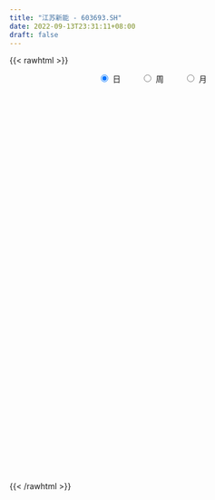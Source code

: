 ```yaml
---
title: "江苏新能 - 603693.SH"
date: 2022-09-13T23:31:11+08:00
draft: false
---
```

{{< rawhtml >}}
    <div style="text-align: center">
        <label style="padding: 1rem;"><input style="margin-right: .5rem" type="radio" name="period" value="D" checked onclick="period_change(this)">日</label>
        <label style="padding: 1rem;"><input style="margin-right: .5rem" type="radio" name="period" value="W" onclick="period_change(this)">周</label>
        <label style="padding: 1rem;"><input style="margin-right: .5rem" type="radio" name="period" value="M" onclick="period_change(this)">月</label>
    </div>
    <div id="chart" style="height: 700px;"></div> 
    <script type="text/javascript">
        const D_v = [119396.44,104827.0,101883.91,63633.91,91484.0,79272.0,97290.4,70223.0,63456.0,81237.0,76435.5,67069.53,102047.0,84875.07,212970.2,84280.66,71570.42,50517.42,82939.0,72111.58,51304.0,69831.0,52740.0,91411.0,82839.86,41784.24,43545.79,37257.0,109705.14,62299.0,39051.52,45801.0,48543.52,46121.52,24674.66,26114.0,53687.44,111568.49,95724.3,80761.0,137957.79,100614.97,91306.97,72501.97,51015.97,64823.0,33245.0,35905.0,36387.0,31155.0,34145.0,33229.79,132181.79,49649.75,46702.86,29992.12,35199.12,29427.98,38968.93,29824.0,27740.0,19975.0,18019.0,29022.0,20587.01,19999.0,19228.0,20991.65,32205.0,36483.0,29126.0,29920.0,25418.0,19367.0,24548.01,20924.16,22826.0,15263.0,23347.0,18376.0,30992.0,17919.0,22981.0,28128.16,16240.16,32470.84,28757.3,97691.26,114631.24,103133.26,165114.77,142937.33,176346.25,139367.0,121442.43,86138.29,93498.0,118178.0,94226.47,68325.26,92791.47,70658.26,91854.0,61015.23,45411.3,42164.28,31661.23,33014.28,32773.5,56165.89,38751.5,53933.53,48325.0,29774.56,18138.58,20173.0,19922.26,26232.73,21329.0,28307.0,50793.05,35645.47,18727.47,23850.0,20653.28,28492.0,25930.0,21964.0,19603.0,85110.15,54426.03,36092.0,34351.5,94061.0,89908.0,109078.53,70155.4,119888.1,159381.33,196540.65,140347.6,123505.87,132373.87,186081.92,273039.91,158675.5,160430.3,236150.42,152534.98,545023.08,537148.55,374180.38,232965.25,280908.55,225135.5,130296.23,138830.0,90739.0,100213.0,223858.27,130228.74,96998.0,93274.66,65409.29,126333.14,70962.66,58621.0,47208.27,66371.0,115385.75,107066.93,123870.76,76394.0,66111.5,130633.76,77485.0,82990.0,120216.76,155795.0,141781.98,98321.0,104630.0,85264.1,68444.0,57132.0,95934.59,69555.29,107208.06,149205.84,92929.83,76593.83,67072.08,145886.18,82904.0,99572.0,115959.68,58571.0,40424.24,81026.24,57283.29,53975.0,62398.0,72962.14,56898.14,174205.3,251685.64,134754.24,111756.0,79856.0,71111.0,144492.37,109390.0,99000.3,86090.85,77029.42,197466.27,184178.72,117643.42,104475.82,73696.0,72151.33,53184.0,103842.43,90104.0,111515.5,107638.18,94242.17,70296.17,223037.69,228037.9,136032.6,147379.8,124259.52,157702.0,163084.56,123626.92,126494.23,147643.0,113058.19,150435.83,155116.99,108081.33,67156.91,175740.1,199295.42,186864.89,119129.17,83165.72,138511.67,92692.6,82124.56,116689.35,269293.12,170044.18,154383.44,196493.1,126360.9,88004.27,128346.92,117635.25,137168.13,223993.37,237145.74,264906.13,354918.37,283651.6,369296.24,348101.58,176330.19,381044.99,254142.21,249991.96,176588.85,205497.15,150575.26,121531.18,134657.5,238889.5,247691.5,160082.19,148913.6,190902.0,257579.27,236843.34,295976.2,222493.33,227084.2,217753.54,135393.8,180542.8,140573.8,110936.0,193254.6,129693.0,97518.0,127266.8,128189.57,100836.2,117451.6,229317.0,147126.02,196110.16,116008.0,142018.17,106319.0,86180.46,115441.7,77665.37,76218.37,53872.0,132351.51,118439.35,77537.79,93062.0,82989.52,58965.0,167388.38,265065.68,125740.18,133784.0,268941.34,240365.0,149982.72,87576.82,120203.11,234076.11,117105.5,97426.53,118706.61,107691.61,165661.83,143394.56,159185.36,106876.98,116961.49,91239.85,128349.0,120221.0,108438.81,128244.1,89893.85,142857.2,133154.57,119443.0,167605.99,142410.59,86953.0,132152.0,84016.0,76939.98,145486.0,131774.79,125193.95,80145.2,72645.66,55481.0,71184.2,46053.0,54027.2,61737.96,44105.58,36787.59,40319.0,96184.12,177346.34,98804.4,60584.62,39209.54,39929.28,69336.61,47625.02,67454.95,57091.01,91734.51,76939.38,75420.16,69394.19,62981.01,68704.0,61783.85,67735.61,69543.81,129974.71,99236.06,125773.04,140667.51,84336.46,91962.97,68698.46,52234.55,55709.31,73522.48,56068.26,63473.11,55050.68,52761.26,51516.38,83292.65,61079.28,52848.61,40920.49,44421.1,73174.04,75119.39,90855.4,80320.37,135483.82,119305.04,64194.08,52425.22,70615.0,96732.38,183233.59,128520.24,67111.73,61340.67,117272.72,74417.77,180519.19,123952.97,69914.65,131086.52,107141.88,87294.26,72375.79,49339.88,97902.43,85830.82,81570.16,104022.66,88718.45,81796.67,73706.8,125260.62,75996.27,65082.0,102761.31,120973.18,99862.15,148375.37,227034.28,144537.19,116103.47,127320.57,118874.46,96270.55,108418.48,117259.37,128935.37,82702.17,104629.45,122907.46,113515.09,76278.02,64744.26,76624.13,215720.89,170010.54,146239.49,145019.23,108027.79,134479.37,139853.28,94615.47,64451.93,46232.05,53400.81,53790.54,177792.89,134167.9,203633.11,130302.86,79368.26,108298.5,93899.24,78113.9,93521.01,71857.73,69955.49,86020.3,102680.3,324232.56,489795.91,424957.88,256015.79,178287.64,185216.14,111482.44,95559.6,76706.81,74104.77,102943.91,102161.49,57426.79,56490.26,91881.66,88789.48,82546.88,48853.45,53129.99]
const D_histogram = [0.0,-0.0134017094,-0.0025614338,0.0012128156,0.0316282553,0.0458047068,0.0113029023,-0.0161887182,-0.0314266714,-0.0208830676,-0.0093632624,-0.0246175584,0.0265272079,0.0482631656,-0.0371133838,-0.0963592562,-0.1250525348,-0.1481231098,-0.1846296054,-0.2202029937,-0.2202778169,-0.2473746249,-0.2658114777,-0.2421483947,-0.2055499731,-0.1801629376,-0.1410251784,-0.1084006827,-0.030267606,0.0213083574,0.0413612174,0.0698666575,0.07138399,0.0563816365,0.0463610694,0.0430735013,0.0606728056,0.1164679688,0.1547226294,0.1770725195,0.2197872373,0.2170047514,0.223009186,0.1864729755,0.1726266396,0.1286619096,0.0882526634,0.0590090423,0.0407150308,0.0141958108,-0.0052719812,-0.0173729953,-0.1007639005,-0.1655245273,-0.1727162754,-0.1711340792,-0.1484291973,-0.1241859555,-0.0814592028,-0.0598339673,-0.0524320107,-0.0452789765,-0.0340864995,-0.0112985666,-0.0002806018,0.0142704142,0.0251351515,0.0375298018,0.0552534989,0.0707950634,0.0693147761,0.0749540844,0.0660822374,0.0567258378,0.0506178014,0.0429215416,0.037726321,0.0355614127,0.0187356893,0.0031328305,-0.0249326594,-0.0343925301,-0.0469327089,-0.032559447,-0.0205037449,-0.0009132426,0.0076969789,0.0593720225,0.1281751072,0.1348917309,0.1881880679,0.2061919086,0.2504391302,0.2533616896,0.1715780093,0.1267521199,0.1026843748,0.1124385407,0.0883790113,0.0467382259,0.0255103281,0.0066443116,-0.0569925506,-0.1075726429,-0.1349469768,-0.170284524,-0.1656148586,-0.1485003021,-0.1445658924,-0.1117550518,-0.1133644408,-0.1579030214,-0.2164432824,-0.2591376011,-0.2705641339,-0.2458607169,-0.2196680273,-0.1653345146,-0.1028542439,-0.0497958161,0.0208545096,0.0515548865,0.0612321306,0.0768691006,0.0965229485,0.1129769788,0.1224763207,0.1230104193,0.1163405599,0.1499122451,0.1172602581,0.0802828593,0.0678768772,0.1019998986,0.1300799492,0.1704728475,0.1586412982,0.1698564982,0.1887983078,0.2507266876,0.2330339333,0.2200775608,0.1432589069,0.1634919743,0.1499481091,0.0951800943,0.067005454,0.1251081682,0.242253166,0.3986461178,0.4129023251,0.2891564815,0.1619609147,0.1001667456,-0.0159032446,-0.1100936628,-0.1987835554,-0.246376478,-0.2651541744,-0.2317353389,-0.2402147407,-0.2503506081,-0.2668045438,-0.2646880492,-0.3021319489,-0.2985405592,-0.2936257664,-0.2823644859,-0.2511177032,-0.1962846987,-0.131648078,-0.0741658727,-0.0418811353,-0.0365592961,0.0059120817,0.0202885748,0.0347629796,0.0663296954,0.0978691095,0.1249622931,0.1245892228,0.1022691931,0.0849991411,0.0607569087,0.0351915193,0.0457946638,0.0343731469,0.0441289289,0.058888119,0.0382230075,0.0435758827,0.0329475711,0.0510752191,0.0440401953,0.020225754,-0.0518321821,-0.1183238423,-0.1514061396,-0.1518961321,-0.126480598,-0.0986355638,-0.0915624675,-0.0740583778,-0.0731013252,0.0120509501,0.0491191979,0.0552705307,0.0467007175,0.0356285449,0.0419942814,0.0760911148,0.0892323548,0.094728537,0.1013106871,0.0875758937,0.1394847809,0.1592993615,0.1403652948,0.1124950234,0.0898009685,0.0515527752,0.0296937959,0.0389689398,0.0391035404,-0.0125358732,-0.0396456265,-0.1136868293,-0.121105842,-0.035048284,0.0164606276,0.0467683008,0.0767701384,0.0824963814,0.0986841889,0.1197174131,0.1060361255,0.0908554482,0.0625601679,0.0407873161,0.0413817716,-0.0296455272,-0.0792317071,-0.1145135644,-0.0423545441,0.0290043357,0.1388126807,0.1524140702,0.1474122488,0.1759870579,0.1637193958,0.1108061661,0.1715081319,0.218800469,0.2496046646,0.2755488259,0.2779516218,0.2144237253,0.1507038684,0.1683562367,0.0729670123,0.1170525392,0.1834390051,0.2930902698,0.4783261506,0.6573785967,0.8886794089,0.8730963523,0.8534842359,0.5987714996,0.5277783096,0.3013160377,0.0453912443,-0.1697388241,-0.4318745226,-0.5587750137,-0.6382973432,-0.5306144184,-0.3783153065,-0.2026204403,-0.1677905976,-0.202912156,-0.1168392467,0.0990242971,0.4019272455,0.3877638489,0.2730072887,0.2378023491,0.0782637502,-0.0801822728,-0.1088393518,-0.2707387971,-0.3194239397,-0.3219481354,-0.2710609008,-0.2717091698,-0.2274244338,-0.2525061894,-0.2872663464,-0.2892397465,-0.1799174517,-0.1548531154,-0.008062432,-0.0051654871,-0.0523933112,-0.1673719688,-0.3101103942,-0.3618649835,-0.417510683,-0.4219488463,-0.4581907725,-0.3742145328,-0.3562832922,-0.3320124733,-0.2806711867,-0.2284542301,-0.1951357955,0.0101067833,0.1349127889,0.1916036754,0.2564378056,0.4142902132,0.296393631,0.1630537565,0.0272907664,0.1185110269,0.1835747447,0.1677881161,0.074967776,-0.0659081097,-0.1432152696,-0.2420319918,-0.4098636724,-0.6488728374,-0.7621332265,-0.8718653294,-0.9308031704,-0.960351164,-0.9058372476,-0.8689893314,-0.7678603047,-0.6478613108,-0.5195725725,-0.4299194778,-0.3733077591,-0.2476251348,-0.0859506614,-0.051671752,0.0759392982,0.1645653802,0.216715493,0.3959378346,0.5506970678,0.6092796305,0.6312006251,0.533104948,0.4160429139,0.4033242092,0.3804485165,0.3247352642,0.3118854665,0.2741721014,0.2145687177,0.2019546308,0.1628339364,0.2262035554,0.2523335878,0.2410523139,0.199344391,0.147317629,0.1071691967,0.0437792497,-0.1202995339,-0.2116155105,-0.2067453792,-0.253690833,-0.3402849469,-0.4508823246,-0.4509982789,-0.4216759275,-0.3502275455,-0.3006331278,-0.2717563822,-0.1750728414,-0.150963158,-0.1924064554,-0.1848958325,-0.1536940879,-0.1031849646,-0.0787248344,-0.0480819834,-0.0342059823,-0.0646737436,-0.0918346159,-0.1446457919,-0.1651254141,-0.2009045598,-0.2139453444,-0.1828449719,-0.125929546,-0.0695702128,-0.0399678479,-0.0362550623,0.0130217729,-0.0247128458,-0.0345398649,0.0069041157,-0.0372145037,0.002090758,0.0450323854,0.0457798493,0.0492934295,0.1135946478,0.2200248183,0.2676459703,0.2950838459,0.2969113374,0.3278629331,0.3325794952,0.4008956138,0.4318275993,0.4309786166,0.385021444,0.3914568442,0.3644073133,0.3207865593,0.2810983509,0.2625455967,0.2231527687,0.2086302814,0.2342325363,0.2122706196,0.1783946431,0.1237423392,0.1326792561,0.1060351072,0.0786661429,0.0584800749,0.0730771317,0.0785495159,0.1142128987,0.1921966324,0.1709262897,0.1711338286,0.1671715903,0.1253227905,0.0916298772,0.0135521796,0.0061671754,-0.0235444873,-0.0311773315,-0.0596001293,-0.1268694519,-0.1278794707,-0.1546617551,-0.1786103501,-0.1812513835,-0.1023389706,-0.050880572,-0.008362382,0.0505931564,0.0470841941,0.0778906374,0.0837404943,0.088766765,0.0411187173,0.0145518065,-0.0159494638,-0.3216973898,-0.4609243598,-0.5359315977,-0.6338185519,-0.6877777647,-0.6702407531,-0.6391918298,-0.5896338642,-0.5124980359,-0.4522230937,-0.3631637508,-0.2822399999,-0.1832109364,-0.084627449,0.0827302237,0.1757424702,0.2889939957,0.3374979944,0.3459366717,0.286550871,0.2426353635,0.2133563277,0.1745162461,0.1466380291,0.0776180997,0.0092269325,-0.0181917459,-0.0216417501,0.0061159431,0.0430304999,0.0555714321,0.065453083,0.0576845153]
const D_fast = [0.0,-0.0167521368,-0.0065522195,-0.0024747662,0.0358477373,0.0614753655,0.0297992866,-0.0017395136,-0.0248341346,-0.0195112977,-0.0103323081,-0.0317409937,0.0260355745,0.0598373237,-0.0348175717,-0.1181532581,-0.1781096704,-0.2382110229,-0.3208749199,-0.4114990566,-0.466643334,-0.5555837982,-0.6404735204,-0.6773475361,-0.6921366078,-0.7117903067,-0.7079088421,-0.702384517,-0.6318183419,-0.5749152891,-0.5445221248,-0.4985500203,-0.4791866903,-0.4800936347,-0.4785239344,-0.4710431272,-0.4382756215,-0.3533634661,-0.2764281481,-0.2098101281,-0.112148601,-0.0606798991,0.001076832,0.0111588654,0.0404691894,0.0286699368,0.0103238564,-0.004167504,-0.0122827579,-0.0352530251,-0.0560388125,-0.0724830754,-0.1810649558,-0.2872067144,-0.3375775314,-0.3787788549,-0.3931812724,-0.3999845194,-0.3776225675,-0.3709558237,-0.3766618698,-0.3808285798,-0.3781577277,-0.3581944364,-0.347246622,-0.3291280026,-0.3119794773,-0.2902023766,-0.2586653047,-0.2254249743,-0.2095765676,-0.1851987382,-0.1775500259,-0.1727249661,-0.166178552,-0.1631444265,-0.1589080669,-0.152182622,-0.164324423,-0.1791440743,-0.213442729,-0.2315007322,-0.2557740882,-0.249540688,-0.2426109222,-0.2232487305,-0.2127142643,-0.1461962151,-0.0453493536,-0.0049097972,0.0954335567,0.1649853747,0.2718423788,0.3381053606,0.2992161827,0.2860783232,0.2876816719,0.3255454729,0.3235806963,0.2936244674,0.2787741517,0.2615692131,0.1836842132,0.1062109602,0.045099882,-0.0328087961,-0.0695428454,-0.0895533644,-0.1217604278,-0.1168883501,-0.1468388494,-0.2308531853,-0.3435042668,-0.4509829858,-0.5300505521,-0.5668123143,-0.5955366315,-0.5825367475,-0.5457700379,-0.505160564,-0.4292966109,-0.3857075124,-0.3607222357,-0.3258679906,-0.2820834055,-0.2373851305,-0.1972667084,-0.165980005,-0.1435647244,-0.0725149779,-0.0758519003,-0.0927585843,-0.0881953472,-0.0285723511,0.0320276868,0.115038797,0.1428675723,0.1965468968,0.2626882833,0.387298335,0.427864064,0.4699270817,0.4289231545,0.4900292155,0.5139723776,0.4829993864,0.4715761096,0.5609558659,0.7386641551,0.9947186363,1.1122004249,1.0607437017,0.9740383636,0.9372858809,0.8172400795,0.6955262456,0.5571404642,0.4479534221,0.3628871821,0.3383721828,0.2698390958,0.1971155765,0.1139605049,0.0499049872,-0.0630718998,-0.1341156499,-0.2026072987,-0.2619371397,-0.2934697828,-0.2877079529,-0.2559833517,-0.2170426145,-0.1952281611,-0.1990461458,-0.1550967476,-0.1356481108,-0.1124829611,-0.0643338214,-0.00832713,0.0500066268,0.0807808623,0.0840281309,0.0880078641,0.0789548589,0.0621873493,0.0842391597,0.0814109296,0.1021989439,0.1316801637,0.1205708041,0.1368176499,0.1344262312,0.1653226839,0.1692977089,0.1505397061,0.0655237244,-0.0305488963,-0.1014827285,-0.139946754,-0.1461513693,-0.1429652262,-0.1587827468,-0.1597932515,-0.1771115302,-0.0889465174,-0.0395984701,-0.0196295046,-0.0165241385,-0.0186891748,-0.001824868,0.0512947442,0.0867440728,0.1159223893,0.1478322112,0.1559913912,0.2427714736,0.3024108946,0.3185681516,0.3188216361,0.3185778232,0.2932178237,0.2787822934,0.2977996722,0.307710158,0.2529367761,0.2159156161,0.113452706,0.0757572328,0.1530527198,0.2086767883,0.2506765367,0.299870909,0.3262212472,0.367080102,0.4180426794,0.4308704232,0.4384036079,0.4257483697,0.4141723469,0.4251122453,0.3466735646,0.277279458,0.2133692096,0.2749395939,0.3535495576,0.4980610728,0.5497659798,0.5816172206,0.6541887942,0.682850981,0.6576392928,0.7612182916,0.863210746,0.9564161078,1.0512474755,1.1231381769,1.1132162116,1.0871723219,1.1469137494,1.069766278,1.1431149397,1.2553611569,1.438284989,1.7431024075,2.0864995028,2.5399701672,2.7426611986,2.9364201412,2.8314002798,2.8923516673,2.7412184048,2.4966414225,2.2390766481,1.8689723188,1.6023780743,1.363281409,1.3383107292,1.3960310145,1.5210707707,1.513952964,1.4281033666,1.4849664641,1.7255860823,2.128970842,2.2117484077,2.1652436696,2.1894893173,2.0495166559,1.8710250648,1.8151581479,1.5855740033,1.4570328758,1.3740216462,1.3571436555,1.2885680942,1.2759967216,1.1877884187,1.0812116751,1.0069283384,1.0712712702,1.0576223277,1.2023974031,1.2040029762,1.1436768243,0.9868551745,0.7665891506,0.6243683154,0.4643449451,0.3544195702,0.2036299509,0.1940525574,0.1229129749,0.0641806756,0.0453541655,0.0404575646,0.0249920503,0.2327613249,0.3912955277,0.4958873331,0.6248309147,0.8862558756,0.8424577011,0.7498812658,0.6209409673,0.7417889845,0.8527463885,0.8789067889,0.8048283927,0.6474754796,0.5343645023,0.3750397822,0.1047421834,-0.2964851909,-0.6002788866,-0.9279773218,-1.2196159554,-1.4892517401,-1.6611971356,-1.8415965522,-1.9324326017,-1.9743989355,-1.9760033403,-1.9938301151,-2.0305453362,-1.9667689956,-1.8265821875,-1.8052212161,-1.6586253414,-1.5288579143,-1.4225289283,-1.1443221281,-0.8518886279,-0.6409861576,-0.4612650067,-0.4260844468,-0.4391357524,-0.3510234049,-0.2787869684,-0.2533164046,-0.1881948358,-0.1573651754,-0.1633263797,-0.125451809,-0.1238640192,-0.0039435114,0.085269918,0.1342517225,0.1423798973,0.1271825426,0.1138264095,0.0613812749,-0.1327723921,-0.2769922464,-0.3238084599,-0.4341766219,-0.6058419726,-0.8291599314,-0.9420254554,-1.0181220859,-1.0342305902,-1.0597944545,-1.0988568044,-1.045941474,-1.0595725801,-1.1491174914,-1.1878308265,-1.1950526039,-1.1703397218,-1.1655608002,-1.1469384451,-1.1416139396,-1.1882501368,-1.238369663,-1.327342287,-1.3891032627,-1.4751085484,-1.5416356691,-1.5562465395,-1.5308135002,-1.4918467201,-1.4722363173,-1.4775872972,-1.4250550188,-1.4689678489,-1.4874298343,-1.4442598248,-1.49768207,-1.4578541189,-1.4036543952,-1.3914619689,-1.3756250314,-1.2829251511,-1.121488776,-1.0069561314,-0.9057472944,-0.8296919686,-0.7167746396,-0.6289132036,-0.4603731816,-0.3214842963,-0.2145886249,-0.1642904364,-0.0599908252,0.0040614723,0.0406373581,0.0712237374,0.1183073824,0.1347027466,0.1723378297,0.2564982186,0.2876039568,0.298326641,0.274609922,0.3167166529,0.3165812808,0.3088788522,0.303312803,0.3361791427,0.3612889059,0.4255055134,0.5515384051,0.5729996348,0.6159906309,0.6538212902,0.643303188,0.6325177439,0.5578280913,0.5519848809,0.5163870963,0.5009599193,0.4576370892,0.3586504037,0.3256705172,0.260222794,0.1916216115,0.1436677322,0.1969954025,0.2357336581,0.2761612526,0.3477650801,0.3560271663,0.406306269,0.4330912495,0.4603092114,0.422940843,0.4000118838,0.3655232476,-0.0206490258,-0.2751070859,-0.4840972231,-0.7404388152,-0.9663424693,-1.1163656459,-1.2451146801,-1.3429651806,-1.3939538612,-1.4467346924,-1.4484662873,-1.4381025364,-1.3848762069,-1.3074495818,-1.1194093532,-0.9824614891,-0.7969614647,-0.6640829673,-0.5691601222,-0.5569082051,-0.5401648717,-0.5161048256,-0.5113158457,-0.5025345554,-0.5521499599,-0.618234394,-0.6502010089,-0.6590614506,-0.6297747716,-0.5821025898,-0.5556687996,-0.529423878,-0.5227713168]
const D_slow = [0.0,-0.0033504274,-0.0039907858,-0.0036875819,0.0042194819,0.0156706587,0.0184963842,0.0144492047,0.0065925368,0.0013717699,-0.0009690457,-0.0071234353,-0.0004916333,0.0115741581,0.0022958121,-0.0217940019,-0.0530571356,-0.0900879131,-0.1362453144,-0.1912960629,-0.2463655171,-0.3082091733,-0.3746620427,-0.4351991414,-0.4865866347,-0.5316273691,-0.5668836637,-0.5939838344,-0.6015507359,-0.5962236465,-0.5858833422,-0.5684166778,-0.5505706803,-0.5364752712,-0.5248850038,-0.5141166285,-0.4989484271,-0.4698314349,-0.4311507775,-0.3868826476,-0.3319358383,-0.2776846505,-0.221932354,-0.1753141101,-0.1321574502,-0.0999919728,-0.0779288069,-0.0631765464,-0.0529977887,-0.049448836,-0.0507668313,-0.0551100801,-0.0803010552,-0.1216821871,-0.1648612559,-0.2076447757,-0.2447520751,-0.2757985639,-0.2961633646,-0.3111218565,-0.3242298591,-0.3355496033,-0.3440712281,-0.3468958698,-0.3469660202,-0.3433984167,-0.3371146288,-0.3277321784,-0.3139188036,-0.2962200378,-0.2788913438,-0.2601528226,-0.2436322633,-0.2294508038,-0.2167963535,-0.2060659681,-0.1966343879,-0.1877440347,-0.1830601123,-0.1822769047,-0.1885100696,-0.1971082021,-0.2088413793,-0.2169812411,-0.2221071773,-0.2223354879,-0.2204112432,-0.2055682376,-0.1735244608,-0.1398015281,-0.0927545111,-0.041206534,0.0214032486,0.084743671,0.1276381733,0.1593262033,0.184997297,0.2131069322,0.235201685,0.2468862415,0.2532638235,0.2549249014,0.2406767638,0.2137836031,0.1800468589,0.1374757279,0.0960720132,0.0589469377,0.0228054646,-0.0051332983,-0.0334744086,-0.0729501639,-0.1270609845,-0.1918453848,-0.2594864182,-0.3209515975,-0.3758686043,-0.4172022329,-0.4429157939,-0.4553647479,-0.4501511205,-0.4372623989,-0.4219543663,-0.4027370911,-0.378606354,-0.3503621093,-0.3197430291,-0.2889904243,-0.2599052843,-0.222427223,-0.1931121585,-0.1730414437,-0.1560722244,-0.1305722497,-0.0980522624,-0.0554340505,-0.015773726,0.0266903986,0.0738899755,0.1365716474,0.1948301307,0.2498495209,0.2856642477,0.3265372412,0.3640242685,0.3878192921,0.4045706556,0.4358476976,0.4964109891,0.5960725186,0.6992980998,0.7715872202,0.8120774489,0.8371191353,0.8331433241,0.8056199084,0.7559240196,0.6943299001,0.6280413565,0.5701075218,0.5100538366,0.4474661845,0.3807650486,0.3145930363,0.2390600491,0.1644249093,0.0910184677,0.0204273462,-0.0423520796,-0.0914232542,-0.1243352737,-0.1428767419,-0.1533470257,-0.1624868497,-0.1610088293,-0.1559366856,-0.1472459407,-0.1306635169,-0.1061962395,-0.0749556662,-0.0438083605,-0.0182410622,0.003008723,0.0181979502,0.02699583,0.038444496,0.0470377827,0.0580700149,0.0727920447,0.0823477966,0.0932417672,0.10147866,0.1142474648,0.1252575136,0.1303139521,0.1173559066,0.087774946,0.0499234111,0.0119493781,-0.0196707714,-0.0443296624,-0.0672202792,-0.0857348737,-0.104010205,-0.1009974675,-0.088717668,-0.0749000353,-0.063224856,-0.0543177197,-0.0438191494,-0.0247963707,-0.002488282,0.0211938523,0.0465215241,0.0684154975,0.1032866927,0.1431115331,0.1782028568,0.2063266126,0.2287768548,0.2416650486,0.2490884975,0.2588307325,0.2686066176,0.2654726493,0.2555612426,0.2271395353,0.1968630748,0.1881010038,0.1922161607,0.2039082359,0.2231007705,0.2437248659,0.2683959131,0.2983252664,0.3248342977,0.3475481598,0.3631882017,0.3733850308,0.3837304737,0.3763190919,0.3565111651,0.327882774,0.317294138,0.3245452219,0.3592483921,0.3973519096,0.4342049718,0.4782017363,0.5191315852,0.5468331267,0.5897101597,0.644410277,0.7068114431,0.7756986496,0.8451865551,0.8987924864,0.9364684535,0.9785575127,0.9967992657,1.0260624005,1.0719221518,1.1451947192,1.2647762569,1.4291209061,1.6512907583,1.8695648464,2.0829359053,2.2326287802,2.3645733576,2.4399023671,2.4512501782,2.4088154721,2.3008468415,2.1611530881,2.0015787522,1.8689251476,1.774346321,1.723691211,1.6817435616,1.6310155226,1.6018057109,1.6265617852,1.7270435965,1.8239845588,1.8922363809,1.9516869682,1.9712529058,1.9512073376,1.9239974996,1.8563128004,1.7764568154,1.6959697816,1.6282045564,1.5602772639,1.5034211555,1.4402946081,1.3684780215,1.2961680849,1.251188722,1.2124754431,1.2104598351,1.2091684633,1.1960701355,1.1542271433,1.0766995448,0.9862332989,0.8818556281,0.7763684166,0.6618207234,0.5682670902,0.4791962672,0.3961931488,0.3260253522,0.2689117947,0.2201278458,0.2226545416,0.2563827388,0.3042836577,0.3683931091,0.4719656624,0.5460640701,0.5868275092,0.5936502008,0.6232779576,0.6691716437,0.7111186728,0.7298606168,0.7133835893,0.6775797719,0.617071774,0.5146058559,0.3523876465,0.1618543399,-0.0561119925,-0.2888127851,-0.5289005761,-0.755359888,-0.9726072208,-1.164572297,-1.3265376247,-1.4564307678,-1.5639106373,-1.6572375771,-1.7191438608,-1.7406315261,-1.7535494641,-1.7345646396,-1.6934232945,-1.6392444213,-1.5402599626,-1.4025856957,-1.2502657881,-1.0924656318,-0.9591893948,-0.8551786663,-0.754347614,-0.6592354849,-0.5780516688,-0.5000803022,-0.4315372769,-0.3778950974,-0.3274064397,-0.2866979556,-0.2301470668,-0.1670636698,-0.1068005914,-0.0569644936,-0.0201350864,0.0066572128,0.0176020252,-0.0124728582,-0.0653767359,-0.1170630807,-0.1804857889,-0.2655570257,-0.3782776068,-0.4910271765,-0.5964461584,-0.6840030448,-0.7591613267,-0.8271004223,-0.8708686326,-0.9086094221,-0.956711036,-1.0029349941,-1.0413585161,-1.0671547572,-1.0868359658,-1.0988564616,-1.1074079572,-1.1235763931,-1.1465350471,-1.1826964951,-1.2239778486,-1.2742039886,-1.3276903247,-1.3734015676,-1.4048839542,-1.4222765073,-1.4322684693,-1.4413322349,-1.4380767917,-1.4442550031,-1.4528899693,-1.4511639404,-1.4604675663,-1.4599448769,-1.4486867805,-1.4372418182,-1.4249184608,-1.3965197989,-1.3415135943,-1.2746021017,-1.2008311403,-1.1266033059,-1.0446375726,-0.9614926988,-0.8612687954,-0.7533118956,-0.6455672414,-0.5493118804,-0.4514476694,-0.360345841,-0.2801492012,-0.2098746135,-0.1442382143,-0.0884500221,-0.0362924518,0.0222656823,0.0753333372,0.119931998,0.1508675828,0.1840373968,0.2105461736,0.2302127093,0.2448327281,0.263102011,0.28273939,0.3112926146,0.3593417727,0.4020733452,0.4448568023,0.4866496999,0.5179803975,0.5408878668,0.5442759117,0.5458177055,0.5399315837,0.5321372508,0.5172372185,0.4855198555,0.4535499879,0.4148845491,0.3702319616,0.3249191157,0.2993343731,0.2866142301,0.2845236346,0.2971719237,0.3089429722,0.3284156316,0.3493507551,0.3715424464,0.3818221257,0.3854600773,0.3814727114,0.3010483639,0.185817274,0.0518343746,-0.1066202634,-0.2785647046,-0.4461248929,-0.6059228503,-0.7533313164,-0.8814558253,-0.9945115988,-1.0853025365,-1.1558625364,-1.2016652705,-1.2228221328,-1.2021395769,-1.1582039593,-1.0859554604,-1.0015809618,-0.9150967939,-0.8434590761,-0.7828002352,-0.7294611533,-0.6858320918,-0.6491725845,-0.6297680596,-0.6274613265,-0.6320092629,-0.6374197005,-0.6358907147,-0.6251330897,-0.6112402317,-0.594876961,-0.5804558321]
const D_data = [['2020-08-11', 15.32, 14.96, 14.89, 15.78],['2020-08-12', 14.96, 14.75, 14.4, 15.16],['2020-08-13', 14.84, 15.04, 14.84, 15.74],['2020-08-14', 14.9, 14.99, 14.5, 15.01],['2020-08-17', 15.1, 15.43, 15.07, 15.87],['2020-08-18', 15.53, 15.38, 15.32, 15.86],['2020-08-19', 15.46, 14.74, 14.74, 15.49],['2020-08-20', 14.56, 14.66, 14.47, 14.95],['2020-08-21', 14.55, 14.68, 14.44, 14.75],['2020-08-24', 14.66, 14.97, 14.08, 15.05],['2020-08-25', 14.98, 15.03, 14.72, 15.34],['2020-08-26', 15.09, 14.67, 14.41, 15.12],['2020-08-27', 14.7, 15.6, 14.46, 15.71],['2020-08-28', 15.75, 15.46, 15.15, 15.77],['2020-08-31', 14.97, 13.95, 13.95, 14.97],['2020-09-01', 13.96, 13.83, 13.68, 14.15],['2020-09-02', 13.93, 13.88, 13.6, 13.99],['2020-09-03', 13.84, 13.69, 13.66, 13.99],['2020-09-04', 13.44, 13.21, 13.01, 13.44],['2020-09-07', 13.32, 12.84, 12.75, 13.32],['2020-09-08', 12.8, 12.98, 12.69, 13.07],['2020-09-09', 12.88, 12.34, 12.34, 12.95],['2020-09-10', 12.49, 12.07, 11.96, 12.55],['2020-09-11', 12.0, 12.35, 11.86, 12.49],['2020-09-14', 12.41, 12.43, 12.18, 12.83],['2020-09-15', 12.33, 12.23, 12.13, 12.42],['2020-09-16', 12.25, 12.37, 12.11, 12.46],['2020-09-17', 12.27, 12.3, 12.2, 12.44],['2020-09-18', 12.45, 13.03, 12.45, 13.07],['2020-09-21', 13.18, 12.96, 12.85, 13.24],['2020-09-22', 12.77, 12.7, 12.63, 12.9],['2020-09-23', 12.75, 12.9, 12.56, 13.08],['2020-09-24', 12.77, 12.62, 12.61, 13.08],['2020-09-25', 12.64, 12.35, 12.2, 12.72],['2020-09-28', 12.31, 12.31, 12.23, 12.47],['2020-09-29', 12.4, 12.32, 12.26, 12.5],['2020-09-30', 12.45, 12.59, 12.24, 12.87],['2020-10-09', 13.1, 13.27, 12.88, 13.4],['2020-10-12', 13.29, 13.35, 13.15, 13.39],['2020-10-13', 13.26, 13.39, 13.15, 13.58],['2020-10-14', 13.28, 13.93, 13.18, 13.95],['2020-10-15', 14.0, 13.6, 13.57, 14.16],['2020-10-16', 13.63, 13.86, 13.47, 14.06],['2020-10-19', 13.88, 13.38, 13.33, 13.88],['2020-10-20', 13.42, 13.65, 13.31, 13.67],['2020-10-21', 13.65, 13.22, 13.09, 13.65],['2020-10-22', 13.13, 13.11, 12.95, 13.3],['2020-10-23', 13.1, 13.11, 13.05, 13.35],['2020-10-26', 12.99, 13.15, 12.72, 13.19],['2020-10-27', 13.15, 12.94, 12.79, 13.15],['2020-10-28', 12.94, 12.9, 12.68, 13.04],['2020-10-29', 12.66, 12.89, 12.6, 12.96],['2020-10-30', 12.78, 11.68, 11.62, 12.78],['2020-11-02', 11.58, 11.39, 11.24, 11.66],['2020-11-03', 11.46, 11.76, 11.39, 11.86],['2020-11-04', 11.88, 11.69, 11.56, 11.9],['2020-11-05', 11.78, 11.86, 11.65, 11.94],['2020-11-06', 11.9, 11.86, 11.78, 12.01],['2020-11-09', 11.9, 12.15, 11.85, 12.29],['2020-11-10', 12.2, 11.96, 11.91, 12.24],['2020-11-11', 11.93, 11.77, 11.72, 12.0],['2020-11-12', 11.78, 11.72, 11.68, 11.92],['2020-11-13', 11.63, 11.74, 11.51, 11.75],['2020-11-16', 11.78, 11.91, 11.64, 11.99],['2020-11-17', 11.9, 11.8, 11.75, 11.9],['2020-11-18', 11.8, 11.87, 11.73, 11.9],['2020-11-19', 11.88, 11.86, 11.71, 11.88],['2020-11-20', 11.87, 11.92, 11.78, 11.94],['2020-11-23', 11.98, 12.06, 11.87, 12.12],['2020-11-24', 12.06, 12.13, 12.0, 12.24],['2020-11-25', 12.15, 11.97, 11.96, 12.26],['2020-11-26', 11.91, 12.09, 11.89, 12.19],['2020-11-27', 12.06, 11.92, 11.82, 12.08],['2020-11-30', 11.92, 11.88, 11.86, 12.0],['2020-12-01', 11.85, 11.89, 11.78, 11.92],['2020-12-02', 11.9, 11.84, 11.81, 11.9],['2020-12-03', 11.83, 11.84, 11.68, 11.88],['2020-12-04', 11.88, 11.86, 11.81, 11.9],['2020-12-07', 11.85, 11.62, 11.61, 11.86],['2020-12-08', 11.62, 11.53, 11.52, 11.66],['2020-12-09', 11.61, 11.22, 11.19, 11.62],['2020-12-10', 11.22, 11.3, 11.11, 11.4],['2020-12-11', 11.3, 11.14, 11.03, 11.36],['2020-12-14', 11.14, 11.42, 11.14, 11.46],['2020-12-15', 11.47, 11.41, 11.34, 11.48],['2020-12-16', 11.42, 11.55, 11.35, 11.69],['2020-12-17', 11.55, 11.46, 11.24, 11.61],['2020-12-18', 11.52, 12.16, 11.48, 12.58],['2020-12-21', 12.2, 12.75, 12.19, 12.96],['2020-12-22', 12.72, 12.26, 12.26, 13.0],['2020-12-23', 12.33, 13.12, 12.33, 13.12],['2020-12-24', 13.38, 13.02, 12.8, 13.56],['2020-12-25', 13.09, 13.7, 12.7, 13.73],['2020-12-28', 13.71, 13.52, 13.2, 13.85],['2020-12-29', 13.52, 12.43, 12.42, 13.52],['2020-12-30', 12.45, 12.69, 12.45, 13.1],['2020-12-31', 12.72, 12.88, 12.71, 13.23],['2021-01-04', 12.97, 13.38, 12.84, 13.5],['2021-01-05', 13.28, 13.03, 12.7, 13.3],['2021-01-06', 13.04, 12.72, 12.57, 13.05],['2021-01-07', 12.63, 12.87, 12.63, 13.18],['2021-01-08', 12.7, 12.84, 12.33, 12.86],['2021-01-11', 12.8, 12.07, 11.96, 12.8],['2021-01-12', 11.94, 11.89, 11.79, 12.19],['2021-01-13', 11.9, 11.9, 11.63, 12.08],['2021-01-14', 11.72, 11.53, 11.44, 11.85],['2021-01-15', 11.63, 11.83, 11.55, 11.85],['2021-01-18', 11.84, 11.93, 11.55, 12.07],['2021-01-19', 11.93, 11.71, 11.68, 12.02],['2021-02-01', 12.27, 12.07, 11.77, 12.27],['2021-02-02', 11.92, 11.63, 11.6, 12.05],['2021-02-03', 11.51, 10.85, 10.8, 11.64],['2021-02-04', 10.79, 10.23, 10.06, 10.84],['2021-02-05', 10.26, 9.94, 9.93, 10.38],['2021-02-08', 9.99, 9.94, 9.86, 10.15],['2021-02-09', 9.94, 10.18, 9.94, 10.24],['2021-02-10', 10.17, 10.1, 10.05, 10.25],['2021-02-18', 10.19, 10.46, 10.19, 10.47],['2021-02-19', 10.46, 10.71, 10.33, 10.74],['2021-02-22', 10.75, 10.78, 10.66, 11.02],['2021-02-23', 11.03, 11.26, 11.0, 11.45],['2021-02-24', 11.15, 11.0, 10.87, 11.15],['2021-02-25', 11.02, 10.83, 10.81, 11.14],['2021-02-26', 10.71, 10.97, 10.68, 11.06],['2021-03-01', 10.98, 11.13, 10.97, 11.13],['2021-03-02', 11.18, 11.22, 11.13, 11.42],['2021-03-03', 11.15, 11.25, 11.08, 11.28],['2021-03-04', 11.2, 11.22, 11.15, 11.38],['2021-03-05', 11.25, 11.17, 11.1, 11.33],['2021-03-08', 11.18, 11.82, 11.1, 12.29],['2021-03-09', 11.59, 11.07, 10.86, 11.67],['2021-03-10', 11.29, 10.88, 10.75, 11.3],['2021-03-11', 10.85, 11.09, 10.7, 11.14],['2021-03-12', 11.17, 11.78, 11.15, 12.0],['2021-03-15', 11.78, 11.95, 11.53, 12.33],['2021-03-16', 11.95, 12.4, 11.92, 12.5],['2021-03-17', 12.2, 11.95, 11.85, 12.24],['2021-03-18', 12.08, 12.37, 12.04, 12.7],['2021-03-19', 12.0, 12.7, 11.95, 13.13],['2021-03-22', 12.98, 13.65, 12.8, 13.88],['2021-03-23', 13.56, 12.99, 12.85, 13.56],['2021-03-24', 12.89, 13.18, 12.7, 13.57],['2021-03-25', 13.13, 12.32, 12.13, 13.13],['2021-03-26', 12.47, 13.55, 12.4, 13.55],['2021-03-29', 13.8, 13.32, 13.25, 14.1],['2021-03-30', 13.36, 12.77, 12.63, 13.47],['2021-03-31', 12.7, 13.0, 12.54, 13.47],['2021-04-01', 12.88, 14.3, 12.6, 14.3],['2021-04-02', 15.38, 15.73, 14.88, 15.73],['2021-04-06', 16.02, 17.3, 15.73, 17.3],['2021-04-07', 16.8, 16.4, 16.3, 17.77],['2021-04-08', 15.84, 14.76, 14.76, 15.89],['2021-04-09', 14.22, 14.33, 14.22, 14.82],['2021-04-12', 14.6, 14.86, 14.11, 15.4],['2021-04-13', 14.4, 13.85, 13.5, 14.44],['2021-04-14', 13.65, 13.62, 13.32, 13.75],['2021-04-15', 13.6, 13.18, 13.11, 13.79],['2021-04-16', 13.19, 13.25, 13.03, 13.35],['2021-04-19', 13.18, 13.32, 13.03, 13.46],['2021-04-20', 13.37, 13.9, 13.21, 14.38],['2021-04-21', 13.7, 13.33, 13.31, 13.81],['2021-04-22', 13.34, 13.13, 13.03, 13.55],['2021-04-23', 13.17, 12.83, 12.73, 13.29],['2021-04-26', 12.82, 12.86, 12.63, 12.98],['2021-04-27', 12.52, 12.08, 11.93, 12.52],['2021-04-28', 12.08, 12.29, 12.01, 12.39],['2021-04-29', 12.18, 12.11, 12.06, 12.3],['2021-04-30', 12.12, 12.01, 11.95, 12.23],['2021-05-06', 11.95, 12.16, 11.88, 12.42],['2021-05-07', 12.23, 12.5, 12.14, 12.85],['2021-05-10', 12.52, 12.8, 12.23, 12.85],['2021-05-11', 12.67, 12.94, 12.56, 13.28],['2021-05-12', 12.84, 12.8, 12.6, 12.85],['2021-05-13', 12.7, 12.51, 12.5, 12.83],['2021-05-14', 12.79, 13.07, 12.7, 13.4],['2021-05-17', 12.99, 12.86, 12.86, 13.12],['2021-05-18', 12.68, 12.94, 12.44, 12.94],['2021-05-19', 12.87, 13.3, 12.8, 13.34],['2021-05-20', 13.21, 13.52, 13.03, 13.77],['2021-05-21', 13.6, 13.7, 13.33, 13.88],['2021-05-24', 13.7, 13.52, 13.4, 13.95],['2021-05-25', 13.42, 13.27, 12.99, 13.42],['2021-05-26', 13.28, 13.3, 13.21, 13.48],['2021-05-27', 13.23, 13.16, 13.12, 13.37],['2021-05-28', 13.16, 13.05, 13.02, 13.28],['2021-05-31', 13.08, 13.5, 12.97, 13.5],['2021-06-01', 13.39, 13.26, 13.13, 13.43],['2021-06-02', 13.2, 13.56, 13.05, 13.6],['2021-06-03', 13.47, 13.74, 13.44, 14.05],['2021-06-04', 13.52, 13.33, 13.18, 13.62],['2021-06-07', 13.26, 13.66, 13.2, 13.67],['2021-06-08', 13.53, 13.49, 13.38, 13.86],['2021-06-09', 13.49, 13.92, 13.2, 13.98],['2021-06-10', 13.92, 13.69, 13.67, 13.92],['2021-06-11', 13.65, 13.44, 13.43, 14.0],['2021-06-15', 13.37, 12.58, 12.51, 13.38],['2021-06-16', 12.56, 12.22, 12.13, 12.58],['2021-06-17', 12.23, 12.27, 12.22, 12.44],['2021-06-18', 12.19, 12.47, 11.79, 12.6],['2021-06-21', 12.54, 12.75, 12.3, 12.78],['2021-06-22', 12.69, 12.83, 12.66, 12.89],['2021-06-23', 12.79, 12.58, 12.55, 12.97],['2021-06-24', 12.65, 12.7, 12.6, 12.96],['2021-06-25', 12.63, 12.47, 12.34, 12.64],['2021-06-28', 12.48, 13.72, 12.48, 13.72],['2021-06-29', 14.25, 13.46, 13.44, 14.56],['2021-06-30', 13.58, 13.22, 13.21, 13.69],['2021-07-01', 13.45, 13.06, 12.95, 13.49],['2021-07-02', 13.06, 13.0, 12.78, 13.18],['2021-07-05', 13.0, 13.23, 12.92, 13.35],['2021-07-06', 13.22, 13.73, 12.94, 13.77],['2021-07-07', 13.65, 13.66, 13.42, 13.93],['2021-07-08', 13.81, 13.69, 13.55, 14.09],['2021-07-09', 13.6, 13.82, 13.43, 13.93],['2021-07-12', 13.84, 13.63, 13.6, 13.93],['2021-07-13', 13.58, 14.66, 13.53, 14.79],['2021-07-14', 14.6, 14.59, 14.47, 15.47],['2021-07-15', 14.62, 14.25, 13.92, 14.7],['2021-07-16', 14.3, 14.14, 14.08, 14.66],['2021-07-19', 14.1, 14.18, 13.97, 14.27],['2021-07-20', 13.98, 13.91, 13.65, 13.99],['2021-07-21', 13.88, 14.02, 13.85, 14.19],['2021-07-22', 14.05, 14.44, 13.93, 14.59],['2021-07-23', 14.35, 14.42, 14.22, 14.59],['2021-07-26', 14.41, 13.68, 13.53, 14.54],['2021-07-27', 13.67, 13.79, 13.57, 14.46],['2021-07-28', 13.77, 12.9, 12.76, 13.77],['2021-07-29', 13.09, 13.45, 13.09, 13.53],['2021-07-30', 13.55, 14.8, 13.55, 14.8],['2021-08-02', 14.99, 14.76, 14.55, 15.08],['2021-08-03', 14.72, 14.77, 14.57, 15.02],['2021-08-04', 14.63, 15.01, 14.54, 15.39],['2021-08-05', 15.11, 14.9, 14.74, 15.37],['2021-08-06', 14.75, 15.2, 14.41, 15.35],['2021-08-09', 15.25, 15.49, 14.8, 15.67],['2021-08-10', 15.35, 15.21, 14.95, 15.42],['2021-08-11', 15.02, 15.24, 15.0, 15.46],['2021-08-12', 15.48, 15.07, 15.04, 15.85],['2021-08-13', 15.08, 15.11, 14.91, 15.39],['2021-08-16', 15.15, 15.42, 14.67, 15.84],['2021-08-17', 15.49, 14.39, 14.36, 15.56],['2021-08-19', 15.0, 14.34, 13.88, 15.13],['2021-08-20', 13.99, 14.26, 13.77, 14.3],['2021-08-23', 14.16, 15.69, 14.16, 15.69],['2021-08-24', 15.98, 16.11, 15.59, 16.3],['2021-08-25', 16.07, 17.2, 15.8, 17.22],['2021-08-26', 16.8, 16.5, 16.31, 17.0],['2021-08-27', 16.43, 16.47, 16.26, 16.85],['2021-08-30', 16.19, 17.15, 15.85, 17.15],['2021-08-31', 16.93, 16.89, 16.49, 17.2],['2021-09-01', 16.64, 16.39, 16.1, 17.1],['2021-09-02', 16.2, 18.03, 16.15, 18.03],['2021-09-03', 19.0, 18.4, 18.26, 19.58],['2021-09-06', 18.68, 18.69, 17.7, 19.35],['2021-09-07', 18.6, 19.1, 18.51, 19.35],['2021-09-08', 19.76, 19.22, 18.86, 20.56],['2021-09-09', 19.02, 18.55, 18.3, 19.06],['2021-09-10', 18.54, 18.48, 18.1, 18.85],['2021-09-13', 18.69, 19.64, 18.31, 19.64],['2021-09-14', 19.6, 18.25, 18.2, 19.6],['2021-09-15', 18.12, 20.08, 17.78, 20.08],['2021-09-16', 20.3, 20.93, 19.68, 21.29],['2021-09-17', 20.49, 22.3, 20.35, 23.0],['2021-09-22', 22.6, 24.53, 21.65, 24.53],['2021-09-23', 25.29, 26.09, 25.18, 26.98],['2021-09-24', 25.41, 28.7, 25.15, 28.7],['2021-09-27', 29.15, 27.15, 25.85, 31.0],['2021-09-28', 26.83, 27.98, 24.44, 28.32],['2021-09-29', 26.05, 25.18, 25.18, 27.4],['2021-09-30', 23.5, 27.38, 22.95, 27.49],['2021-10-08', 26.35, 25.3, 24.64, 26.6],['2021-10-11', 25.27, 24.11, 23.25, 25.65],['2021-10-12', 24.11, 23.64, 22.72, 24.6],['2021-10-13', 23.2, 21.85, 21.31, 23.6],['2021-10-14', 21.7, 22.41, 21.4, 22.82],['2021-10-15', 22.82, 22.26, 21.22, 22.89],['2021-10-18', 22.78, 24.49, 22.78, 24.49],['2021-10-19', 25.0, 25.65, 24.0, 26.22],['2021-10-20', 25.1, 26.85, 24.0, 27.97],['2021-10-21', 26.85, 25.75, 25.63, 26.99],['2021-10-22', 25.57, 24.96, 24.62, 26.0],['2021-10-25', 25.12, 26.72, 24.96, 27.46],['2021-10-26', 26.37, 29.39, 26.3, 29.39],['2021-10-27', 29.42, 32.33, 28.21, 32.33],['2021-10-28', 32.63, 29.71, 29.69, 32.83],['2021-10-29', 30.01, 28.63, 27.75, 30.3],['2021-11-01', 28.82, 29.7, 27.98, 30.69],['2021-11-02', 29.35, 28.02, 26.98, 29.36],['2021-11-03', 27.8, 27.45, 26.7, 27.92],['2021-11-04', 27.45, 28.77, 27.45, 29.45],['2021-11-05', 28.4, 26.7, 26.68, 28.53],['2021-11-08', 26.5, 27.57, 26.34, 27.6],['2021-11-09', 28.6, 28.0, 27.37, 30.2],['2021-11-10', 27.3, 28.8, 26.63, 28.86],['2021-11-11', 28.47, 28.3, 27.7, 28.88],['2021-11-12', 28.42, 29.0, 27.8, 29.21],['2021-11-15', 29.05, 28.2, 26.66, 29.05],['2021-11-16', 27.6, 27.9, 27.08, 28.78],['2021-11-17', 27.9, 28.17, 27.24, 28.86],['2021-11-18', 28.12, 29.85, 27.3, 30.55],['2021-11-19', 29.85, 29.2, 28.3, 29.85],['2021-11-22', 29.03, 31.3, 29.03, 32.1],['2021-11-23', 31.27, 30.07, 29.86, 31.29],['2021-11-24', 30.4, 29.47, 28.35, 30.49],['2021-11-25', 29.1, 28.26, 28.0, 29.87],['2021-11-26', 27.96, 27.18, 26.98, 27.96],['2021-11-29', 26.36, 27.67, 25.98, 28.28],['2021-11-30', 27.4, 27.15, 26.91, 28.28],['2021-12-01', 27.0, 27.41, 26.57, 27.76],['2021-12-02', 27.1, 26.65, 26.38, 27.34],['2021-12-03', 26.65, 28.04, 26.63, 28.4],['2021-12-06', 28.26, 27.27, 27.05, 29.15],['2021-12-07', 27.28, 27.25, 26.43, 27.77],['2021-12-08', 27.4, 27.6, 27.26, 28.18],['2021-12-09', 27.42, 27.73, 27.06, 28.0],['2021-12-10', 27.53, 27.59, 27.12, 28.06],['2021-12-13', 27.62, 30.35, 27.62, 30.35],['2021-12-14', 30.86, 30.33, 29.42, 32.3],['2021-12-15', 30.33, 30.14, 29.28, 30.98],['2021-12-16', 29.56, 30.8, 29.15, 31.7],['2021-12-17', 30.79, 32.9, 30.53, 33.88],['2021-12-20', 32.69, 29.91, 29.64, 34.05],['2021-12-21', 29.45, 29.3, 29.05, 30.8],['2021-12-22', 29.43, 28.7, 28.63, 29.79],['2021-12-23', 28.88, 31.57, 28.74, 31.57],['2021-12-24', 32.08, 31.88, 31.7, 34.5],['2021-12-27', 32.33, 31.24, 31.0, 32.96],['2021-12-28', 32.0, 30.18, 29.66, 32.25],['2021-12-29', 30.3, 29.05, 28.58, 30.48],['2021-12-30', 29.23, 29.27, 29.08, 30.27],['2021-12-31', 29.32, 28.46, 27.83, 29.99],['2022-01-04', 28.18, 26.69, 26.5, 28.46],['2022-01-05', 26.55, 24.33, 24.02, 26.58],['2022-01-06', 24.35, 24.42, 23.9, 24.67],['2022-01-07', 24.43, 23.21, 23.1, 24.55],['2022-01-10', 23.03, 22.64, 22.45, 23.22],['2022-01-11', 22.73, 21.95, 21.72, 22.97],['2022-01-12', 22.06, 22.23, 21.6, 22.37],['2022-01-13', 22.1, 21.42, 21.36, 22.12],['2022-01-14', 21.41, 21.79, 21.05, 22.46],['2022-01-17', 21.79, 21.88, 21.6, 22.52],['2022-01-18', 21.86, 21.99, 21.28, 22.63],['2022-01-19', 22.04, 21.5, 21.15, 22.47],['2022-01-20', 21.5, 20.93, 20.4, 21.68],['2022-01-21', 21.09, 21.8, 20.56, 22.26],['2022-01-24', 21.81, 22.65, 21.5, 23.17],['2022-01-25', 22.4, 21.28, 21.25, 22.7],['2022-01-26', 21.74, 22.65, 21.58, 23.0],['2022-01-27', 22.63, 22.6, 22.09, 23.0],['2022-01-28', 22.51, 22.44, 21.3, 23.08],['2022-02-07', 22.75, 24.68, 22.72, 24.68],['2022-02-08', 24.3, 25.45, 23.75, 25.89],['2022-02-09', 25.3, 25.1, 24.69, 26.66],['2022-02-10', 24.8, 25.19, 24.33, 25.4],['2022-02-11', 24.81, 23.8, 23.8, 24.86],['2022-02-14', 23.38, 23.23, 23.0, 23.98],['2022-02-15', 23.5, 24.4, 23.15, 24.46],['2022-02-16', 24.34, 24.39, 24.01, 24.52],['2022-02-17', 24.4, 23.96, 23.92, 24.59],['2022-02-18', 23.61, 24.49, 23.34, 24.52],['2022-02-21', 24.24, 24.21, 23.81, 24.47],['2022-02-22', 23.82, 23.81, 23.47, 24.11],['2022-02-23', 24.0, 24.32, 23.95, 24.42],['2022-02-24', 24.1, 23.95, 23.5, 25.5],['2022-02-25', 24.16, 25.42, 23.31, 26.35],['2022-02-28', 25.42, 25.36, 24.69, 25.77],['2022-03-01', 25.1, 25.11, 24.91, 25.69],['2022-03-02', 24.85, 24.75, 24.51, 25.0],['2022-03-03', 24.89, 24.5, 24.43, 25.1],['2022-03-04', 24.26, 24.5, 23.58, 24.8],['2022-03-07', 24.2, 23.99, 23.53, 24.83],['2022-03-08', 23.65, 22.08, 22.0, 23.8],['2022-03-09', 22.27, 22.16, 21.2, 22.75],['2022-03-10', 22.35, 22.95, 22.27, 23.45],['2022-03-11', 22.82, 21.98, 21.67, 22.86],['2022-03-14', 21.9, 20.85, 20.8, 21.9],['2022-03-15', 20.7, 19.65, 19.54, 20.82],['2022-03-16', 19.77, 20.31, 19.45, 20.33],['2022-03-17', 20.36, 20.33, 20.33, 20.9],['2022-03-18', 20.3, 20.73, 20.06, 21.04],['2022-03-21', 20.75, 20.42, 20.18, 21.03],['2022-03-22', 20.5, 20.03, 19.9, 20.59],['2022-03-23', 20.5, 20.92, 20.2, 21.56],['2022-03-24', 20.93, 20.08, 19.92, 20.95],['2022-03-25', 19.97, 18.94, 18.9, 19.99],['2022-03-28', 19.0, 19.17, 18.88, 20.2],['2022-03-29', 18.99, 19.29, 18.99, 19.82],['2022-03-30', 19.53, 19.5, 19.4, 19.92],['2022-03-31', 19.25, 19.15, 18.98, 19.44],['2022-04-01', 18.9, 19.17, 18.75, 19.3],['2022-04-06', 19.0, 18.89, 18.7, 19.09],['2022-04-07', 18.87, 18.09, 17.98, 18.9],['2022-04-08', 18.01, 17.75, 17.58, 18.34],['2022-04-11', 17.78, 16.95, 16.86, 17.9],['2022-04-12', 16.63, 16.86, 16.42, 17.09],['2022-04-13', 16.89, 16.19, 16.17, 16.97],['2022-04-14', 16.32, 15.99, 15.9, 16.38],['2022-04-15', 15.78, 16.24, 15.65, 16.48],['2022-04-18', 16.16, 16.48, 15.73, 16.62],['2022-04-19', 16.59, 16.5, 16.36, 16.86],['2022-04-20', 16.51, 16.15, 16.04, 16.64],['2022-04-21', 16.03, 15.68, 15.4, 16.2],['2022-04-22', 15.41, 16.18, 15.3, 16.53],['2022-04-25', 16.02, 14.91, 14.67, 16.02],['2022-04-26', 15.6, 14.9, 14.82, 15.8],['2022-04-27', 14.27, 15.41, 14.03, 15.43],['2022-04-28', 14.89, 14.11, 13.9, 14.89],['2022-04-29', 14.14, 14.92, 14.14, 15.09],['2022-05-05', 14.8, 15.0, 14.71, 15.31],['2022-05-06', 14.64, 14.42, 14.33, 14.73],['2022-05-09', 14.4, 14.3, 14.09, 14.68],['2022-05-10', 14.08, 15.11, 14.05, 15.19],['2022-05-11', 15.2, 16.04, 15.12, 16.62],['2022-05-12', 16.29, 15.73, 15.44, 16.29],['2022-05-13', 15.76, 15.73, 15.47, 15.96],['2022-05-16', 15.73, 15.56, 15.44, 15.96],['2022-05-17', 15.62, 16.11, 15.51, 16.49],['2022-05-18', 15.98, 16.0, 15.83, 16.17],['2022-05-19', 15.74, 17.16, 15.63, 17.36],['2022-05-20', 17.17, 17.18, 17.0, 17.58],['2022-05-23', 17.37, 17.11, 16.79, 17.48],['2022-05-24', 17.2, 16.66, 16.58, 17.71],['2022-05-25', 16.94, 17.45, 16.4, 17.5],['2022-05-26', 17.4, 17.22, 16.92, 17.63],['2022-05-27', 17.11, 17.05, 16.68, 17.29],['2022-05-30', 16.97, 17.08, 16.68, 17.1],['2022-05-31', 17.22, 17.38, 17.01, 17.71],['2022-06-01', 17.22, 17.14, 16.71, 17.3],['2022-06-02', 17.16, 17.47, 17.0, 17.53],['2022-06-06', 17.31, 18.18, 17.31, 18.49],['2022-06-07', 18.18, 17.78, 17.57, 18.45],['2022-06-08', 17.74, 17.65, 17.15, 17.97],['2022-06-09', 17.79, 17.29, 17.26, 18.16],['2022-06-10', 16.92, 18.09, 16.87, 18.35],['2022-06-13', 18.03, 17.72, 17.52, 18.03],['2022-06-14', 17.49, 17.67, 16.92, 17.68],['2022-06-15', 17.53, 17.72, 17.35, 18.27],['2022-06-16', 17.55, 18.23, 17.46, 18.45],['2022-06-17', 18.05, 18.27, 17.82, 18.55],['2022-06-20', 18.1, 18.88, 18.09, 19.1],['2022-06-21', 19.1, 19.89, 18.58, 20.1],['2022-06-22', 19.59, 19.0, 18.9, 19.76],['2022-06-23', 19.07, 19.41, 18.71, 19.73],['2022-06-24', 19.38, 19.55, 19.0, 19.86],['2022-06-27', 19.76, 19.14, 19.03, 19.86],['2022-06-28', 19.22, 19.2, 19.06, 19.55],['2022-06-29', 19.09, 18.46, 18.44, 19.25],['2022-06-30', 18.48, 19.2, 18.4, 19.34],['2022-07-01', 19.22, 18.89, 18.72, 19.9],['2022-07-04', 18.7, 19.12, 18.49, 19.28],['2022-07-05', 19.02, 18.8, 18.59, 19.35],['2022-07-06', 18.9, 18.05, 17.76, 19.18],['2022-07-07', 18.05, 18.66, 17.82, 18.98],['2022-07-08', 18.8, 18.21, 18.13, 18.88],['2022-07-11', 18.26, 18.03, 17.8, 18.45],['2022-07-12', 18.19, 18.13, 17.89, 18.76],['2022-07-13', 18.1, 19.29, 17.88, 19.6],['2022-07-14', 19.34, 19.28, 18.63, 19.85],['2022-07-15', 19.27, 19.44, 19.03, 19.89],['2022-07-18', 19.51, 19.98, 19.5, 20.07],['2022-07-19', 19.88, 19.43, 19.32, 19.97],['2022-07-20', 19.54, 20.03, 19.14, 20.3],['2022-07-21', 20.03, 19.93, 19.81, 20.57],['2022-07-22', 20.26, 20.07, 19.7, 20.5],['2022-07-25', 20.03, 19.4, 19.21, 20.1],['2022-07-26', 19.39, 19.54, 19.2, 19.89],['2022-07-27', 19.7, 19.39, 19.0, 19.7],['2022-07-28', 15.0, 14.94, 14.82, 15.2],['2022-07-29', 14.82, 15.54, 14.74, 15.88],['2022-08-01', 15.66, 15.38, 15.09, 15.74],['2022-08-02', 15.38, 14.15, 13.84, 15.38],['2022-08-03', 14.1, 13.73, 13.7, 14.4],['2022-08-04', 13.92, 13.93, 13.51, 13.99],['2022-08-05', 13.83, 13.63, 13.3, 13.92],['2022-08-08', 13.62, 13.49, 13.34, 13.64],['2022-08-09', 13.41, 13.62, 13.41, 13.78],['2022-08-10', 13.62, 13.26, 13.18, 13.62],['2022-08-11', 13.43, 13.55, 13.25, 13.58],['2022-08-12', 13.5, 13.49, 13.41, 13.65],['2022-08-15', 13.51, 13.85, 13.47, 13.86],['2022-08-16', 13.98, 14.1, 13.9, 14.29],['2022-08-17', 14.23, 15.51, 14.23, 15.51],['2022-08-18', 15.61, 15.22, 15.13, 16.22],['2022-08-19', 15.31, 16.06, 14.86, 16.71],['2022-08-22', 15.91, 15.79, 15.39, 16.34],['2022-08-23', 15.68, 15.58, 15.3, 15.8],['2022-08-24', 15.57, 14.72, 14.69, 15.57],['2022-08-25', 14.72, 14.73, 14.39, 15.01],['2022-08-26', 14.7, 14.79, 14.52, 15.13],['2022-08-29', 14.5, 14.54, 14.23, 14.64],['2022-08-30', 14.63, 14.53, 14.41, 14.83],['2022-08-31', 14.33, 13.75, 13.71, 14.5],['2022-09-01', 13.69, 13.33, 13.31, 13.84],['2022-09-02', 13.35, 13.49, 13.35, 13.72],['2022-09-05', 13.5, 13.6, 13.35, 13.74],['2022-09-06', 13.68, 13.96, 13.36, 14.01],['2022-09-07', 13.79, 14.18, 13.76, 14.22],['2022-09-08', 14.18, 13.96, 13.95, 14.44],['2022-09-09', 13.99, 13.95, 13.68, 14.09],['2022-09-13', 13.88, 13.7, 13.55, 14.0]]
const W_v = [5443.54,41833.03,1865351.8199999998,1939249.0899999999,1205445.8399999999,1187587.5900000001,1308000.46,783058.05,767394.1699999999,1058872.8399999999,1663233.7800000003,712216.47,463446.86,638506.03,480076.88,542540.1799999999,534215.47,473247.74,825627.5800000001,464869.54,278294.12,422330.7,244146.48,327959.24,552237.61,145771.61,625155.5600000001,698801.8699999999,506157.0700000001,387216.78,747167.3500000001,894544.3200000001,852438.33,1117922.5700000001,895956.2799999999,452573.6199999999,314063.8,389042.28,305588.09,595894.3599999999,318394.9,94518.2,223116.91,192221.62,197703.87,221369.33,718689.9399999999,348141.97,279932.75,334598.86,343762.7,139050.09,107298.81,103240.02,77619.84,155236.84,106600.28,146808.84,115067.9,179390.13,130440.94,130049.93,110201.13,15849.3,68214.5,73847.98,53631.35,76154.08,51261.98,66172.84,57428.68,55005.02,107363.86,85906.2,149291.02,85473.44,87414.69,177621.31,81070.23,81021.98,144219.07,146206.37,190501.6,178878.1,212259.6,199639.59,115493.51,105122.88,122286.2,99911.23,77507.2,78470.37,673364.05,1323801.3100000001,1242787.78,1329569.8500000001,608031.42,611298.24,614393.0700000001,991610.6799999999,352718.22,528049.74,827124.8199999999,619831.1,380119.66,546943.73,893400.09,535599.26,401725.4,411664.1,502277.7,337397.58,315132.03,241816.56,104476.1,111568.49,506365.0299999999,257490.94,267098.58,190971.83,134526.93,109827.66,153152.0,102928.17,113615.0,203287.72,702162.85,440445.72,444179.46,272106.04,65787.78,226950.48,58233.84,47561.73,157322.99,116642.28,304040.68,548411.36,778849.91,980831.11,1689317.2599999998,865909.28,644572.67,368534.36,181756.75,504076.95,578268.74,413791.1,514833.61,472028.09,295981.16,303516.57,752257.1799999999,510084.52,680793.6500000001,392977.76,606729.71,793411.8199999999,673906.8999999999,480791.0599999999,764195.3,699311.3,735285.89,844289.4099999999,903476.1,1274773.0,254142.21,904184.3999999999,930234.2899999999,1203794.1400000001,901348.1400000001,658668.4,722920.39,646635.79,455548.95,430993.66,960919.5800000001,832203.76,606592.08,526418.39,576492.76,652954.61,522471.5699999999,555245.6000000001,288483.36,394742.63,307864.45,340844.87,338283.21,492263.23,437899.9500000001,185300.05,306094.08,272443.52,501084.02,116619.3,546212.9399999999,557503.3200000001,467813.1,314643.29,473505.2,464674.91,763370.8800000001,569758.23,500032.1900000001,673339.3100000001,621995.14,395668.22,655770.63,407347.37,1427686.9500000002,826561.61,413343.77,368561.73,53129.99]
const W_histogram = [0.0,0.6732763533,1.2811677827,1.2855184151,0.9773464215,0.6308083591,0.3452364462,0.0386699093,-0.2535858839,-0.3282441303,-0.4494785381,-0.610395167,-0.7174340366,-0.8715254149,-0.9716539734,-1.0030545859,-0.9223515999,-0.8698772806,-0.7012090364,-0.6335204644,-0.5763452292,-0.4393747869,-0.3645063694,-0.2506078073,-0.184015842,-0.1239809445,0.0062989323,0.0646349531,0.1014759909,0.1086419513,0.1674224865,0.2378603054,0.3120082621,0.4062197551,0.431199085,0.4181509082,0.3841896667,0.3775921313,0.3257277478,0.307456002,0.1726503977,0.041676286,-0.0845926662,-0.1883369518,-0.2727336845,-0.2091317037,-0.2726045209,-0.2752068882,-0.2171951586,-0.1837263304,-0.1440019,-0.1410395652,-0.1411693567,-0.1409941457,-0.1384010659,-0.1315602956,-0.141899383,-0.1193832282,-0.1027093451,-0.0367304243,0.0261444524,0.0601056453,0.0555198841,0.0524145565,0.0687875815,0.0631689935,0.0700822916,0.0594393058,0.0548074228,0.0285340108,0.0231935537,0.0197133805,0.0392347086,0.0726983446,0.1027700096,0.1167796567,0.138866668,0.1626275419,0.1634851328,0.1419116979,0.054755916,0.0215595224,0.0289803124,-0.0126243858,0.0231897721,-0.0003390442,-0.026005333,-0.0273558953,-0.0337543354,-0.0205681554,-0.0008564904,0.0021303804,0.1878405634,0.3075216548,0.3450188444,0.4163211001,0.3943586725,0.3882207219,0.3742074056,0.4419316923,0.4472018491,0.4088405503,0.3952651638,0.3166256055,0.2184747924,0.2505881363,0.3742193106,0.3793995836,0.3360042583,0.3332329758,0.1619423046,-0.0176562611,-0.0947277561,-0.1900731735,-0.232728701,-0.2115129453,-0.1566375807,-0.1687003432,-0.2650977863,-0.30595061,-0.3282955454,-0.3179751856,-0.2984843116,-0.2774160345,-0.2979508764,-0.2317634517,-0.0809764235,-0.0354936329,-0.0085391066,-0.0564944096,-0.0919613632,-0.2228311719,-0.2829612616,-0.2662380727,-0.2239507667,-0.1711757686,-0.0880384545,0.0297553089,0.1585610648,0.3720328137,0.3980658506,0.324765619,0.2344271901,0.1120838662,0.0594396114,0.0582110197,0.0929695595,0.06656353,0.0624036966,0.0614141799,-0.006599424,-0.0511388663,-0.0446904102,0.0119872152,0.0652402227,0.1108537333,0.1554169279,0.1979078551,0.2051507534,0.1409521807,0.2303016661,0.392814402,0.4737072782,0.7368002572,1.2632712181,1.4316723025,1.3150497669,0.9616312723,0.8424420779,0.9362944035,0.7992442109,0.7927802694,0.7326801102,0.4987672186,0.3508320544,0.1801403129,0.3713123003,0.3744598031,0.1055763415,-0.4367424977,-0.8765990076,-1.1359189038,-1.2256938534,-1.1557528418,-1.0294950236,-0.8568948987,-0.7804059389,-0.8684968321,-0.9720974055,-1.1122341646,-1.1364782091,-1.1895209139,-1.2608659059,-1.2445330134,-1.247846173,-1.2119538978,-1.0350976883,-0.7678654405,-0.557077787,-0.3563489407,-0.1588715736,-0.0015019322,0.1926822404,0.2755161633,0.2823113053,0.3623388934,0.4449555396,0.1945507671,-0.0846998882,-0.2542414902,-0.1726065953,-0.1824849981,-0.2507029304,-0.2390203618,-0.2226358924]
const W_fast = [0.0,0.8415954416,1.7697788167,2.0955090529,2.0316736647,1.842837692,1.6435748907,1.346675831,0.9910235669,0.8343042879,0.6007002456,0.287184825,0.0007874462,-0.3711852859,-0.7142273376,-0.9963915966,-1.1462765106,-1.3112715115,-1.3179055263,-1.4085970704,-1.4955081426,-1.468381397,-1.4846395718,-1.4333929615,-1.4128049567,-1.3837652954,-1.2519106855,-1.1774159264,-1.1152058909,-1.0808794426,-0.9802432859,-0.8503403905,-0.6981903684,-0.5024239366,-0.3696448354,-0.2781552851,-0.21606911,-0.1282686126,-0.0987010592,-0.0401088044,-0.1317518093,-0.2523068495,-0.3997239682,-0.5505524917,-0.7031326456,-0.6918135907,-0.8234375381,-0.8948416275,-0.8911286876,-0.9035914419,-0.8998674866,-0.9321650431,-0.9675871737,-1.0026604992,-1.0346676858,-1.0607169895,-1.1065309226,-1.1138605749,-1.122864028,-1.0660677133,-0.9966567235,-0.9476691192,-0.9383749094,-0.9283765979,-0.8948066775,-0.8846330171,-0.8601991462,-0.8559823055,-0.8469123328,-0.8660522421,-0.8655943108,-0.8641461388,-0.8348161336,-0.7831779114,-0.7274137441,-0.6842091828,-0.6274055045,-0.5629877451,-0.521258871,-0.5073543814,-0.5808211843,-0.6086276973,-0.5939618292,-0.6387226239,-0.5971110229,-0.6207246002,-0.6528922223,-0.6610817585,-0.6759187825,-0.6678746413,-0.6483770989,-0.6448576329,-0.4121873091,-0.215625804,-0.0918739033,0.0835086274,0.160135868,0.2510530978,0.330591633,0.5087988427,0.6258694618,0.6897183006,0.7749592051,0.7754760481,0.7319439331,0.826704311,1.043890313,1.1439204819,1.1845262212,1.2650631826,1.1342580876,0.9502454566,0.8494920225,0.7066283118,0.605790609,0.5741281284,0.5898440979,0.5356062495,0.3729343598,0.2555938837,0.1511750619,0.0820016253,0.0268714214,-0.0214143102,-0.1164368712,-0.1081903094,0.022352613,0.0589619953,0.083781745,0.0217028396,-0.0367544549,-0.2233320565,-0.3542024616,-0.4040387909,-0.4177391766,-0.4077581206,-0.3466304202,-0.2213978295,-0.0529518075,0.2535281449,0.3790776445,0.3869688177,0.3552371862,0.2609148289,0.2231304769,0.2364546401,0.2944555698,0.2846904228,0.2961315136,0.3104955418,0.240832082,0.1835079231,0.1787837766,0.2384582058,0.308021269,0.3813482129,0.4647656395,0.5567335305,0.6152641171,0.5863035896,0.7332284916,0.9939448279,1.1932645237,1.640557567,2.4828463324,3.0091654924,3.2213053985,3.1082947221,3.1997160471,3.5276419736,3.5904028337,3.7821339596,3.905203828,3.795982741,3.7357555904,3.6100989271,3.8940989896,3.9908614431,3.748372067,3.0968676034,2.4378613416,1.8945617194,1.4983633064,1.2793661076,1.1482501699,1.1066265701,0.9880140452,0.682798944,0.3361740192,-0.082021281,-0.3903848778,-0.7408078111,-1.1273692795,-1.4221696405,-1.7374443433,-2.0045405425,-2.086458755,-2.0111928674,-1.9396746606,-1.8280330495,-1.6702735758,-1.5132794175,-1.2709246847,-1.1192117211,-1.0418387527,-0.8712264413,-0.6773709102,-0.8791379909,-1.1795636183,-1.4126655928,-1.3741823467,-1.429681999,-1.5605756639,-1.6086481858,-1.6479226894]
const W_slow = [0.0,0.1683190883,0.488611034,0.8099906378,1.0543272432,1.2120293329,1.2983384445,1.3080059218,1.2446094508,1.1625484182,1.0501787837,0.897579992,0.7182214828,0.5003401291,0.2574266357,0.0066629893,-0.2239249107,-0.4413942309,-0.61669649,-0.7750766061,-0.9191629134,-1.0290066101,-1.1201332024,-1.1827851542,-1.2287891147,-1.2597843509,-1.2582096178,-1.2420508795,-1.2166818818,-1.189521394,-1.1476657723,-1.088200696,-1.0101986305,-0.9086436917,-0.8008439204,-0.6963061934,-0.6002587767,-0.5058607439,-0.4244288069,-0.3475648064,-0.304402207,-0.2939831355,-0.315131302,-0.36221554,-0.4303989611,-0.482681887,-0.5508330172,-0.6196347393,-0.673933529,-0.7198651116,-0.7558655866,-0.7911254779,-0.826417817,-0.8616663535,-0.8962666199,-0.9291566938,-0.9646315396,-0.9944773467,-1.0201546829,-1.029337289,-1.0228011759,-1.0077747646,-0.9938947935,-0.9807911544,-0.963594259,-0.9478020106,-0.9302814378,-0.9154216113,-0.9017197556,-0.8945862529,-0.8887878645,-0.8838595194,-0.8740508422,-0.855876256,-0.8301837536,-0.8009888395,-0.7662721725,-0.725615287,-0.6847440038,-0.6492660793,-0.6355771003,-0.6301872197,-0.6229421416,-0.6260982381,-0.620300795,-0.6203855561,-0.6268868893,-0.6337258632,-0.642164447,-0.6473064859,-0.6475206085,-0.6469880134,-0.6000278725,-0.5231474588,-0.4368927477,-0.3328124727,-0.2342228046,-0.1371676241,-0.0436157727,0.0668671504,0.1786676127,0.2808777503,0.3796940412,0.4588504426,0.5134691407,0.5761161748,0.6696710024,0.7645208983,0.8485219629,0.9318302068,0.972315783,0.9679017177,0.9442197787,0.8967014853,0.83851931,0.7856410737,0.7464816785,0.7043065927,0.6380321462,0.5615444937,0.4794706073,0.3999768109,0.325355733,0.2560017244,0.1815140052,0.1235731423,0.1033290365,0.0944556282,0.0923208516,0.0781972492,0.0552069084,-0.0005008846,-0.0712412,-0.1378007182,-0.1937884099,-0.236582352,-0.2585919656,-0.2511531384,-0.2115128722,-0.1185046688,-0.0189882061,0.0622031986,0.1208099961,0.1488309627,0.1636908655,0.1782436205,0.2014860103,0.2181268928,0.233727817,0.2490813619,0.2474315059,0.2346467894,0.2234741868,0.2264709906,0.2427810463,0.2704944796,0.3093487116,0.3588256754,0.4101133637,0.4453514089,0.5029268254,0.6011304259,0.7195572455,0.9037573098,1.2195751143,1.5774931899,1.9062556317,2.1466634497,2.3572739692,2.5913475701,2.7911586228,2.9893536902,3.1725237177,3.2972155224,3.384923536,3.4299586142,3.5227866893,3.6164016401,3.6427957254,3.533610101,3.3144603491,3.0304806232,2.7240571598,2.4351189494,2.1777451935,1.9635214688,1.7684199841,1.5512957761,1.3082714247,1.0302128836,0.7460933313,0.4487131028,0.1334966264,-0.177636627,-0.4895981703,-0.7925866447,-1.0513610668,-1.2433274269,-1.3825968736,-1.4716841088,-1.5114020022,-1.5117774853,-1.4636069252,-1.3947278843,-1.324150058,-1.2335653347,-1.1223264498,-1.073688758,-1.0948637301,-1.1584241026,-1.2015757514,-1.247197001,-1.3098727335,-1.369627824,-1.4252867971]
const W_data = [['2018-07-06', 10.8, 17.26, 10.8, 17.26],['2018-07-13', 18.99, 27.81, 18.99, 27.81],['2018-07-20', 30.59, 31.3, 29.87, 35.97],['2018-07-27', 30.5, 26.52, 26.5, 33.97],['2018-08-03', 26.3, 22.82, 22.58, 27.99],['2018-08-10', 22.59, 21.37, 19.58, 22.75],['2018-08-17', 20.74, 20.99, 20.5, 24.9],['2018-08-24', 20.5, 19.46, 19.33, 20.77],['2018-08-31', 19.59, 18.11, 17.84, 19.96],['2018-09-07', 18.31, 19.78, 17.7, 20.43],['2018-09-14', 19.78, 18.51, 18.42, 22.35],['2018-09-21', 17.79, 16.96, 16.66, 17.79],['2018-09-28', 16.94, 16.49, 15.99, 17.34],['2018-10-12', 16.17, 14.64, 13.92, 17.32],['2018-10-19', 14.75, 13.94, 13.23, 15.18],['2018-10-26', 14.04, 13.67, 13.55, 15.5],['2018-11-02', 13.59, 14.42, 13.23, 14.55],['2018-11-09', 14.94, 13.66, 13.62, 15.13],['2018-11-16', 13.68, 15.01, 13.68, 15.63],['2018-11-23', 15.09, 13.75, 13.66, 15.41],['2018-11-30', 13.79, 13.35, 13.05, 14.15],['2018-12-07', 13.69, 14.33, 13.59, 14.59],['2018-12-14', 14.2, 13.65, 13.6, 14.2],['2018-12-21', 13.58, 14.24, 13.55, 14.47],['2018-12-28', 14.31, 13.79, 13.79, 14.85],['2019-01-04', 13.82, 13.75, 13.16, 13.82],['2019-01-11', 13.87, 14.92, 13.7, 15.19],['2019-01-18', 15.2, 14.38, 14.21, 16.1],['2019-01-25', 14.53, 14.26, 14.26, 15.5],['2019-02-01', 14.3, 13.92, 13.1, 14.55],['2019-02-15', 13.98, 14.69, 13.95, 15.37],['2019-02-22', 14.85, 15.19, 14.72, 15.89],['2019-03-01', 15.2, 15.7, 15.15, 16.34],['2019-03-08', 15.74, 16.56, 15.62, 17.59],['2019-03-15', 16.45, 16.23, 15.88, 18.2],['2019-03-22', 16.29, 16.02, 15.75, 16.76],['2019-03-29', 15.74, 15.86, 15.25, 15.92],['2019-04-04', 15.92, 16.32, 15.85, 16.5],['2019-04-12', 16.38, 15.81, 15.6, 16.43],['2019-04-19', 15.94, 16.24, 15.92, 16.87],['2019-04-26', 16.25, 14.51, 14.51, 16.32],['2019-04-30', 14.51, 13.88, 13.64, 14.65],['2019-05-10', 13.62, 13.18, 12.5, 13.63],['2019-05-17', 13.05, 12.68, 12.64, 13.49],['2019-05-24', 12.51, 12.17, 11.41, 12.68],['2019-05-31', 12.0, 13.71, 11.94, 13.71],['2019-06-06', 15.08, 11.85, 11.77, 15.08],['2019-06-14', 11.89, 12.13, 11.73, 12.93],['2019-06-21', 12.06, 12.75, 12.03, 12.85],['2019-06-28', 12.75, 12.43, 11.86, 13.1],['2019-07-05', 12.45, 12.47, 12.15, 12.85],['2019-07-12', 12.47, 11.9, 11.72, 12.48],['2019-07-19', 11.91, 11.64, 11.45, 11.97],['2019-07-26', 11.63, 11.41, 11.2, 11.69],['2019-08-02', 11.33, 11.21, 11.13, 11.5],['2019-08-09', 11.16, 11.05, 10.18, 11.35],['2019-08-16', 10.84, 10.58, 10.02, 10.96],['2019-08-23', 10.73, 10.78, 10.59, 11.23],['2019-08-30', 10.36, 10.58, 10.33, 11.02],['2019-09-06', 10.7, 11.22, 10.5, 11.44],['2019-09-12', 11.33, 11.38, 11.22, 11.46],['2019-09-20', 11.44, 11.17, 11.0, 11.47],['2019-09-27', 11.18, 10.67, 10.45, 11.18],['2019-09-30', 10.6, 10.57, 10.55, 10.71],['2019-10-11', 10.55, 10.76, 10.35, 10.79],['2019-10-18', 10.88, 10.43, 10.41, 10.94],['2019-10-25', 10.45, 10.51, 10.31, 10.51],['2019-11-01', 10.51, 10.2, 10.04, 10.6],['2019-11-08', 10.27, 10.15, 10.05, 10.27],['2019-11-15', 10.17, 9.7, 9.69, 10.17],['2019-11-22', 9.73, 9.77, 9.55, 9.89],['2019-11-29', 9.85, 9.66, 9.59, 9.94],['2019-12-06', 9.65, 9.89, 9.63, 10.43],['2019-12-13', 9.86, 10.13, 9.84, 10.28],['2019-12-20', 10.16, 10.21, 10.05, 10.47],['2019-12-27', 10.2, 10.1, 10.0, 10.28],['2020-01-03', 10.05, 10.29, 9.88, 10.32],['2020-01-10', 10.25, 10.45, 10.21, 10.75],['2020-01-17', 10.44, 10.26, 10.26, 10.55],['2020-01-23', 10.3, 9.95, 9.88, 10.44],['2020-02-07', 8.96, 8.82, 8.06, 8.96],['2020-02-14', 8.82, 9.11, 8.72, 9.44],['2020-02-21', 9.14, 9.48, 9.1, 9.68],['2020-02-28', 9.46, 8.69, 8.66, 9.53],['2020-03-06', 8.73, 9.56, 8.71, 9.66],['2020-03-13', 9.43, 8.77, 8.58, 9.53],['2020-03-20', 8.82, 8.51, 8.19, 8.91],['2020-03-27', 8.51, 8.63, 8.28, 8.77],['2020-04-03', 8.57, 8.43, 8.33, 8.93],['2020-04-10', 8.55, 8.58, 8.47, 8.88],['2020-04-17', 8.54, 8.65, 8.42, 8.79],['2020-04-24', 8.65, 8.41, 8.37, 8.72],['2020-04-30', 8.41, 11.2, 8.36, 11.2],['2020-05-08', 11.18, 11.32, 10.55, 12.05],['2020-05-15', 11.05, 10.91, 10.73, 12.28],['2020-05-22', 10.94, 11.88, 10.64, 13.11],['2020-05-29', 11.73, 11.13, 10.9, 12.11],['2020-06-05', 11.15, 11.54, 10.98, 11.9],['2020-06-12', 11.5, 11.68, 11.21, 12.28],['2020-06-19', 11.6, 13.18, 11.55, 13.85],['2020-06-24', 13.16, 12.97, 12.61, 13.45],['2020-07-03', 12.8, 12.71, 12.35, 13.24],['2020-07-10', 12.71, 13.25, 12.71, 13.98],['2020-07-17', 13.21, 12.53, 12.47, 14.35],['2020-07-24', 12.68, 12.09, 11.88, 13.3],['2020-07-31', 12.09, 13.81, 11.84, 14.4],['2020-08-07', 13.99, 15.72, 13.99, 16.36],['2020-08-14', 15.76, 14.99, 14.4, 16.18],['2020-08-21', 15.1, 14.68, 14.44, 15.87],['2020-08-28', 14.66, 15.46, 14.08, 15.77],['2020-09-04', 14.97, 13.21, 13.01, 14.97],['2020-09-11', 13.32, 12.35, 11.86, 13.32],['2020-09-18', 12.41, 13.03, 12.11, 13.07],['2020-09-25', 13.18, 12.35, 12.2, 13.24],['2020-09-30', 12.31, 12.59, 12.23, 12.87],['2020-10-09', 13.1, 13.27, 12.88, 13.4],['2020-10-16', 13.29, 13.86, 13.15, 14.16],['2020-10-23', 13.88, 13.11, 12.95, 13.88],['2020-10-30', 12.99, 11.68, 11.62, 13.19],['2020-11-06', 11.58, 11.86, 11.24, 12.01],['2020-11-13', 11.9, 11.74, 11.51, 12.29],['2020-11-20', 11.78, 11.92, 11.64, 11.99],['2020-11-27', 11.98, 11.92, 11.82, 12.26],['2020-12-04', 11.92, 11.86, 11.68, 12.0],['2020-12-11', 11.85, 11.14, 11.03, 11.86],['2020-12-18', 11.14, 12.16, 11.14, 12.58],['2020-12-25', 12.2, 13.7, 12.19, 13.73],['2020-12-31', 13.71, 12.88, 12.42, 13.85],['2021-01-08', 12.97, 12.84, 12.33, 13.5],['2021-01-15', 12.8, 11.83, 11.44, 12.8],['2021-01-22', 11.84, 11.71, 11.55, 12.07],['2021-02-05', 12.27, 9.94, 9.93, 12.27],['2021-02-10', 9.99, 10.1, 9.86, 10.25],['2021-02-19', 10.19, 10.71, 10.19, 10.74],['2021-02-26', 10.75, 10.97, 10.66, 11.45],['2021-03-05', 10.98, 11.17, 10.97, 11.42],['2021-03-12', 11.18, 11.78, 10.7, 12.29],['2021-03-19', 11.78, 12.7, 11.53, 13.13],['2021-03-26', 12.98, 13.55, 12.13, 13.88],['2021-04-02', 13.8, 15.73, 12.54, 15.73],['2021-04-09', 16.02, 14.33, 14.22, 17.77],['2021-04-16', 14.6, 13.25, 13.03, 15.4],['2021-04-23', 13.18, 12.83, 12.73, 14.38],['2021-04-30', 12.82, 12.01, 11.93, 12.98],['2021-05-07', 11.95, 12.5, 11.88, 12.85],['2021-05-14', 12.52, 13.07, 12.23, 13.4],['2021-05-21', 12.99, 13.7, 12.44, 13.88],['2021-05-28', 13.7, 13.05, 12.99, 13.95],['2021-06-04', 13.08, 13.33, 12.97, 14.05],['2021-06-11', 13.26, 13.44, 13.2, 14.0],['2021-06-18', 13.37, 12.47, 11.79, 13.38],['2021-06-25', 12.54, 12.47, 12.3, 12.97],['2021-07-02', 12.48, 13.0, 12.48, 14.56],['2021-07-09', 13.0, 13.82, 12.92, 14.09],['2021-07-16', 13.84, 14.14, 13.53, 15.47],['2021-07-23', 14.1, 14.42, 13.65, 14.59],['2021-07-30', 14.41, 14.8, 12.76, 14.8],['2021-08-06', 14.99, 15.2, 14.41, 15.39],['2021-08-13', 15.25, 15.11, 14.8, 15.85],['2021-08-20', 15.15, 14.26, 13.77, 15.84],['2021-08-27', 14.16, 16.47, 14.16, 17.22],['2021-09-03', 16.19, 18.4, 15.85, 19.58],['2021-09-10', 18.68, 18.48, 17.7, 20.56],['2021-09-17', 18.69, 22.3, 17.78, 23.0],['2021-09-24', 22.6, 28.7, 21.65, 28.7],['2021-09-30', 29.15, 27.38, 22.95, 31.0],['2021-10-08', 26.35, 25.3, 24.64, 26.6],['2021-10-15', 25.27, 22.26, 21.22, 25.65],['2021-10-22', 22.78, 24.96, 22.78, 27.97],['2021-10-29', 25.12, 28.63, 24.96, 32.83],['2021-11-05', 28.82, 26.7, 26.68, 30.69],['2021-11-12', 26.5, 29.0, 26.34, 30.2],['2021-11-19', 29.05, 29.2, 26.66, 30.55],['2021-11-26', 29.03, 27.18, 26.98, 32.1],['2021-12-03', 26.36, 28.04, 25.98, 28.4],['2021-12-10', 28.26, 27.59, 26.43, 29.15],['2021-12-17', 27.62, 32.9, 27.62, 33.88],['2021-12-24', 32.69, 31.88, 28.63, 34.5],['2021-12-31', 32.33, 28.46, 27.83, 32.96],['2022-01-07', 28.18, 23.21, 23.1, 28.46],['2022-01-14', 23.03, 21.79, 21.05, 23.22],['2022-01-21', 21.79, 21.8, 20.4, 22.63],['2022-01-28', 21.81, 22.44, 21.25, 23.17],['2022-02-11', 22.75, 23.8, 22.72, 26.66],['2022-02-18', 23.38, 24.49, 23.0, 24.59],['2022-02-25', 24.24, 25.42, 23.31, 26.35],['2022-03-04', 25.42, 24.5, 23.58, 25.77],['2022-03-11', 24.2, 21.98, 21.2, 24.83],['2022-03-18', 21.9, 20.73, 19.45, 21.9],['2022-03-25', 20.75, 18.94, 18.9, 21.56],['2022-04-01', 19.0, 19.17, 18.75, 20.2],['2022-04-08', 19.0, 17.75, 17.58, 19.09],['2022-04-15', 17.78, 16.24, 15.65, 17.9],['2022-04-22', 16.16, 16.18, 15.3, 16.86],['2022-04-29', 16.02, 14.92, 13.9, 16.02],['2022-05-06', 14.8, 14.42, 14.33, 15.31],['2022-05-13', 14.4, 15.73, 14.05, 16.62],['2022-05-20', 15.73, 17.18, 15.44, 17.58],['2022-05-27', 17.37, 17.05, 16.4, 17.71],['2022-06-02', 16.97, 17.47, 16.68, 17.71],['2022-06-10', 17.31, 18.09, 16.87, 18.49],['2022-06-17', 18.03, 18.27, 16.92, 18.55],['2022-06-24', 18.1, 19.55, 18.09, 20.1],['2022-07-01', 19.76, 18.89, 18.4, 19.9],['2022-07-08', 18.7, 18.21, 17.76, 19.35],['2022-07-15', 18.26, 19.44, 17.8, 19.89],['2022-07-22', 19.51, 20.07, 19.14, 20.57],['2022-07-29', 20.03, 15.54, 14.74, 20.1],['2022-08-05', 15.66, 13.63, 13.3, 15.74],['2022-08-12', 13.62, 13.49, 13.18, 13.78],['2022-08-19', 13.51, 16.06, 13.47, 16.71],['2022-08-26', 15.91, 14.79, 14.39, 16.34],['2022-09-02', 14.5, 13.49, 13.31, 14.83],['2022-09-09', 13.5, 13.95, 13.35, 14.44],['2022-09-16', 13.88, 13.7, 13.55, 14.0]]
const M_v = [4335006.0800000001,4768357.5099999998,3897769.9500000002,1920940.5099999998,2316437.0299999998,1546674.03,2290835.4300000006,2477737.6200000001,2869196.1099999999,1703437.8299999996,834411.7299999999,1681363.5200000003,740587.6200000001,554097.7000000001,565931.4300000001,261300.93,240415.5,466374.68,388788.0499999999,659805.14,705212.1800000002,978842.4500000001,4504190.3600000003,2808523.0499999998,2663566.2099999995,2455359.0499999998,1288129.77,1142523.04,607845.42,1543072.46,782073.28,490069.0399999999,2340089.9399999995,3957018.9700000007,1773828.1300000001,2051070.0199999998,2382197.6400000001,2943509.3500000001,4225931.4299999997,3292355.0400000005,3122679.7900000005,3093150.9599999995,2278337.3300000005,1337275.99,1766116.76,1317156.2200000002,1835390.9699999997,2309774.8300000001,2319970.2300000004,3571122.0500000007,581280.0]
const M_histogram = [0.0,-0.6030769231,-1.0514696472,-1.4210415005,-1.6241474084,-1.6275183459,-1.5515908975,-1.253458741,-0.9775198292,-0.8566401024,-0.7218227563,-0.6545293552,-0.6169164185,-0.582517861,-0.5001936127,-0.4210003027,-0.3437704203,-0.2104093913,-0.0962411349,-0.065600266,-0.0115501008,0.2209295864,0.3847144729,0.5853248019,0.7984425596,0.9291885609,0.9036073153,0.808042636,0.7426192688,0.7488790446,0.6595491006,0.5409265451,0.5857043863,0.5364868186,0.5879798602,0.5855996202,0.6669435818,0.8275269754,1.5635403376,2.0284001812,2.1200921748,2.1463023068,1.6574203652,1.4380690083,0.81322004,0.0914741216,-0.2264381315,-0.3148969875,-0.603904824,-0.8827471551,-1.0275458743]
const M_fast = [0.0,-0.7538461538,-1.4651062897,-2.1899385182,-2.7990812783,-3.2093318022,-3.5213020781,-3.5365346069,-3.5049756524,-3.5982559512,-3.6438942942,-3.7402332319,-3.8568493999,-3.9680803075,-4.0108044624,-4.0368612281,-4.0455739507,-3.9648152696,-3.874707297,-3.8604664945,-3.8093038545,-3.5215917707,-3.261628266,-2.9146867365,-2.5019583389,-2.1389151974,-1.9385946141,-1.8321486345,-1.7119171845,-1.5184376475,-1.4428803163,-1.4262712356,-1.2350672978,-1.1501631608,-0.9516751542,-0.8076554892,-0.5595756321,-0.1921104947,0.9347879519,1.9067478408,2.5284628781,3.0912485868,3.0167217365,3.1568876317,2.7353436735,2.0364662854,1.6619444995,1.4947613965,1.0547773541,0.5552482342,0.1535630464]
const M_slow = [0.0,-0.1507692308,-0.4136366426,-0.7688970177,-1.1749338698,-1.5818134563,-1.9697111806,-2.2830758659,-2.5274558232,-2.7416158488,-2.9220715379,-3.0857038767,-3.2399329813,-3.3855624466,-3.5106108497,-3.6158609254,-3.7018035305,-3.7544058783,-3.778466162,-3.7948662285,-3.7977537537,-3.7425213571,-3.6463427389,-3.5000115384,-3.3004008985,-3.0681037583,-2.8422019295,-2.6401912705,-2.4545364533,-2.2673166921,-2.102429417,-1.9671977807,-1.8207716841,-1.6866499794,-1.5396550144,-1.3932551094,-1.2265192139,-1.0196374701,-0.6287523857,-0.1216523404,0.4083707033,0.94494628,1.3593013713,1.7188186234,1.9221236334,1.9449921638,1.8883826309,1.8096583841,1.6586821781,1.4379953893,1.1811089207]
const M_data = [['2018-07-31', 10.8, 27.56, 10.8, 35.97],['2018-08-31', 27.6, 18.11, 17.84, 27.7],['2018-09-28', 18.31, 16.49, 15.99, 22.35],['2018-10-31', 16.17, 14.18, 13.23, 17.32],['2018-11-30', 14.18, 13.35, 13.05, 15.63],['2018-12-28', 13.69, 13.79, 13.55, 14.85],['2019-01-31', 13.82, 13.45, 13.1, 16.1],['2019-02-28', 13.49, 15.82, 13.49, 16.34],['2019-03-29', 15.89, 15.86, 15.25, 18.2],['2019-04-30', 15.92, 13.88, 13.64, 16.87],['2019-05-31', 13.62, 13.71, 11.41, 13.71],['2019-06-28', 15.08, 12.43, 11.73, 15.08],['2019-07-31', 12.45, 11.38, 11.2, 12.85],['2019-08-30', 11.3, 10.58, 10.02, 11.42],['2019-09-30', 10.7, 10.57, 10.45, 11.47],['2019-10-31', 10.55, 10.09, 10.07, 10.94],['2019-11-29', 10.13, 9.66, 9.55, 10.27],['2019-12-31', 9.65, 10.18, 9.63, 10.47],['2020-01-23', 10.28, 9.95, 9.88, 10.75],['2020-02-28', 8.96, 8.69, 8.06, 9.68],['2020-03-31', 8.73, 8.64, 8.19, 9.66],['2020-04-30', 8.56, 11.2, 8.34, 11.2],['2020-05-29', 11.18, 11.13, 10.55, 13.11],['2020-06-30', 11.15, 12.46, 10.98, 13.85],['2020-07-31', 12.47, 13.81, 11.84, 14.4],['2020-08-31', 13.99, 13.95, 13.95, 16.36],['2020-09-30', 13.96, 12.59, 11.86, 14.15],['2020-10-30', 13.1, 11.68, 11.62, 14.16],['2020-11-30', 11.58, 11.88, 11.24, 12.29],['2020-12-31', 11.85, 12.88, 11.03, 13.85],['2021-01-29', 12.97, 11.71, 11.44, 13.5],['2021-02-26', 12.27, 10.97, 9.86, 12.27],['2021-03-31', 10.98, 13.0, 10.7, 14.1],['2021-04-30', 12.88, 12.01, 11.93, 17.77],['2021-05-31', 11.95, 13.5, 11.88, 13.95],['2021-06-30', 13.39, 13.22, 11.79, 14.56],['2021-07-30', 13.45, 14.8, 12.76, 15.47],['2021-08-31', 14.99, 16.89, 13.77, 17.22],['2021-09-30', 16.64, 27.38, 16.1, 31.0],['2021-10-29', 26.35, 28.63, 21.22, 32.83],['2021-11-30', 28.82, 27.15, 25.98, 32.1],['2021-12-31', 27.0, 28.46, 26.38, 34.5],['2022-01-28', 28.18, 22.44, 20.4, 28.46],['2022-02-28', 22.75, 25.36, 22.72, 26.66],['2022-03-31', 25.1, 19.15, 18.88, 25.69],['2022-04-29', 18.9, 14.92, 13.9, 19.3],['2022-05-31', 14.8, 17.38, 14.05, 17.71],['2022-06-30', 17.22, 19.2, 16.71, 20.1],['2022-07-29', 19.22, 15.54, 14.74, 20.57],['2022-08-31', 15.66, 13.75, 13.18, 16.71],['2022-09-30', 13.69, 13.7, 13.31, 14.44]]
        const D_a = [null,null,null,null,null,null,null,null,null,14.08,null,null,null,15.77,null,null,null,null,null,null,null,null,null,11.86,null,null,null,null,null,13.24,null,null,null,12.2,null,null,null,null,null,null,null,14.16,null,null,null,null,null,null,null,null,null,null,null,11.24,null,null,null,null,12.29,null,null,null,null,null,null,null,null,null,null,null,null,null,null,null,null,null,null,null,null,null,null,null,11.03,null,null,null,null,null,null,null,null,null,null,13.85,null,null,null,null,null,null,null,null,null,null,null,null,null,null,null,null,null,null,null,null,9.86,null,null,null,null,null,11.45,null,null,null,null,null,null,null,null,null,null,null,10.7,null,null,null,null,null,null,null,null,null,null,null,null,null,null,null,null,null,17.77,null,null,null,null,null,null,null,null,null,null,null,null,null,null,null,null,null,11.88,null,null,null,null,null,null,null,null,null,null,null,13.95,null,null,null,null,12.97,null,null,null,null,null,null,null,null,14.0,null,null,null,null,null,null,null,null,12.34,null,null,null,null,null,null,null,null,null,null,null,null,15.47,null,null,null,null,null,null,null,null,null,12.76,null,null,null,null,null,null,null,null,null,null,15.85,null,null,null,null,13.77,null,null,null,null,null,null,null,null,null,null,null,null,20.56,null,null,null,null,17.78,null,null,null,null,null,31.0,null,null,null,null,null,null,null,null,21.22,null,null,null,null,null,null,null,null,32.83,null,null,null,null,null,null,26.34,null,null,null,null,null,null,null,null,null,32.1,null,null,null,null,null,null,null,26.38,null,null,null,null,null,null,null,null,null,null,null,null,null,null,null,34.5,null,null,null,null,null,null,null,null,null,null,null,null,null,null,null,null,null,20.4,null,null,null,null,null,null,null,null,26.66,null,null,null,null,null,null,null,null,null,null,null,null,null,null,null,null,null,null,null,null,null,null,null,null,19.45,null,null,null,null,21.56,null,null,null,null,null,null,null,null,null,null,null,null,null,null,null,null,null,null,null,null,null,null,null,13.9,null,null,null,null,null,null,null,null,null,null,null,null,null,null,null,null,null,null,null,null,null,null,18.49,null,null,null,null,null,16.92,null,null,null,null,20.1,null,null,null,null,null,null,null,null,null,null,17.76,null,null,null,null,null,null,null,null,null,null,20.57,null,null,null,null,null,null,null,null,null,null,null,null,null,13.18,null,null,null,null,null,null,16.71,null,null,null,null,null,null,null,null,13.31,null,null,null,null,14.44,null,null]
const W_a = [null,null,35.97,null,null,null,null,null,null,null,null,null,null,null,13.23,null,null,null,15.63,null,null,null,null,null,null,null,null,null,null,13.1,null,null,null,null,18.2,null,null,null,null,null,null,null,null,null,11.41,null,null,null,null,13.1,null,null,null,null,null,null,10.02,null,null,null,null,11.47,null,null,null,null,null,null,null,null,9.55,null,null,null,null,null,null,10.75,null,null,null,null,null,null,null,null,8.19,null,null,null,null,null,null,null,null,null,null,null,null,null,null,null,null,null,null,null,16.36,null,null,null,null,null,null,null,null,null,null,null,null,null,null,null,null,null,null,null,null,null,null,null,null,null,9.86,null,null,null,null,null,null,null,17.77,null,null,null,null,null,null,null,null,null,11.79,null,null,null,null,null,null,null,null,null,null,null,null,null,null,null,null,null,null,32.83,null,null,null,null,null,null,null,null,null,null,null,null,null,null,null,null,null,null,null,null,null,null,null,null,13.9,null,null,null,null,null,null,null,null,null,null,null,20.57,null,null,null,null,null,null,null,null]
const M_a = [null,null,null,null,null,null,null,null,null,null,null,null,null,null,null,null,null,null,null,8.06,null,null,null,null,null,16.36,null,null,null,null,null,9.86,null,null,null,null,null,null,null,null,null,34.5,null,null,null,13.9,null,null,null,null,null]
        const D_b = [[{ coord: ['2020-09-11', 13.24] }, { coord: ['2020-12-28', 12.2] }],[{ coord: ['2021-02-08', 11.45] }, { coord: ['2021-04-07', 10.7] }],[{ coord: ['2021-04-07', 13.95] }, { coord: ['2021-08-20', 12.97] }],[{ coord: ['2021-09-27', 31.0] }, { coord: ['2022-02-09', 26.34] }],[{ coord: ['2022-04-28', 18.49] }, { coord: ['2022-07-21', 16.92] }],[{ coord: ['2022-08-10', 14.44] }, { coord: ['2022-09-08', 13.31] }]]
const W_b = [[{ coord: ['2018-07-20', 15.63] }, { coord: ['2019-03-15', 13.23] }],[{ coord: ['2019-05-24', 11.47] }, { coord: ['2019-09-20', 11.41] }],[{ coord: ['2019-11-22', 10.75] }, { coord: ['2021-02-10', 9.55] }],[{ coord: ['2021-04-09', 17.77] }, { coord: ['2022-04-29', 13.9] }]]
const M_b = [[{ coord: ['2020-02-28', 16.36] }, { coord: ['2021-12-31', 9.86] }]]
    </script>
{{< /rawhtml >}}